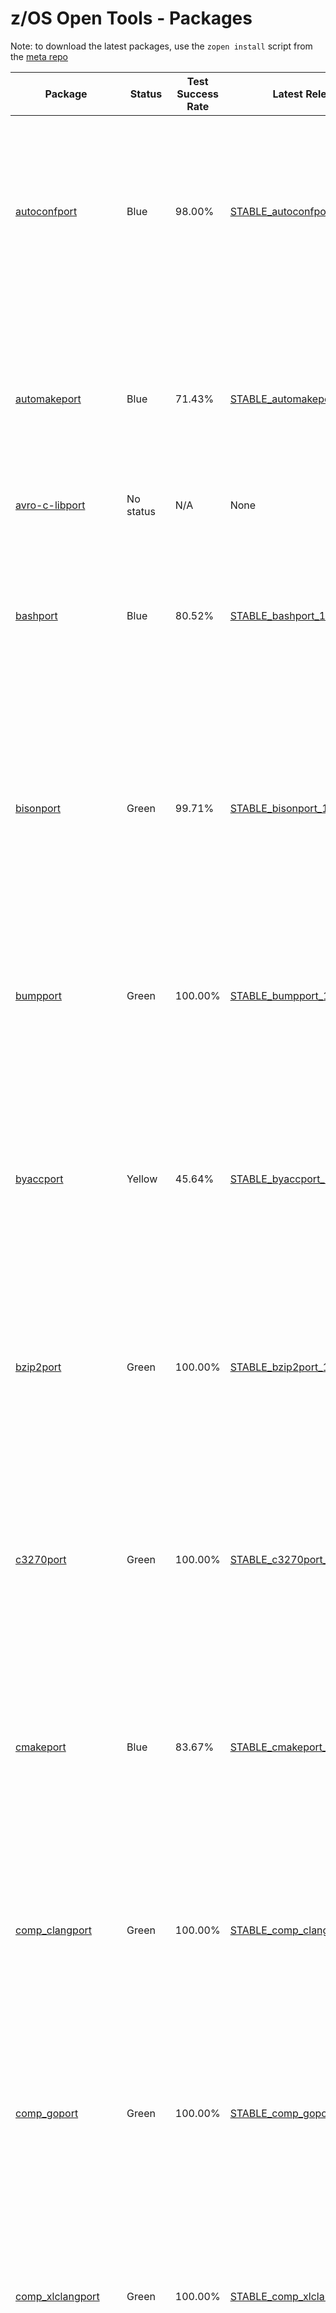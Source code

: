 # z/OS Open Tools - Packages

Note: to download the latest packages, use the `zopen install` script from the [meta repo](https://github.com/ZOSOpenTools/meta)

| Package | Status | Test Success Rate | Latest Release | Description |
|---|---|---|---|---|
| [autoconfport](https://github.com/ZOSOpenTools/autoconfport)|Blue|98.00%| [STABLE_autoconfport_1736](https://github.com/ZOSOpenTools/autoconfport/releases/tag/STABLE_autoconfport_1736)| Autoconf is an extensible package of M4 macros that produce shell scripts to automatically configure software source code packages.<br /><b>Test Status:</b> Blue (587 tests pass out of 599 tests - 98.00% success rate)<br /><b>Runtime Dependencies:</b> m4 perl<br /><b>Build Dependencies:</b> autoconf automake bash comp_xlclang curl flex git gzip jq m4 make perl sed tar texinfo zlib zoslib<br /><br /><b>Command to download and install on z/OS (if you have curl)</b> <pre>curl -o autoconf-2.71.20231114_002453.zos.pax.Z -L https://github.com/ZOSOpenTools/autoconfport/releases/download/STABLE_autoconfport_1736/autoconf-2.71.20231114_002453.zos.pax.Z && pax -rf autoconf-2.71.20231114_002453.zos.pax.Z && cd autoconf-2.71 && . ./.env</pre><br /><b>Or use:</b> <pre>zopen install autoconf</pre>
| [automakeport](https://github.com/ZOSOpenTools/automakeport)|Blue|71.43%| [STABLE_automakeport_1734](https://github.com/ZOSOpenTools/automakeport/releases/tag/STABLE_automakeport_1734)| GNU Automake is a tool for automatically generating Makefile.in files compliant with the GNU Coding Standards.<br /><b>Test Status:</b> Blue (5 tests pass out of 7 tests - 71.43% success rate)<br /><b>Runtime Dependencies:</b> No dependencies<br /><b>Build Dependencies:</b> autoconf comp_xlclang coreutils curl gawk git gzip help2man jq m4 make perl sed tar zoslib<br /><br /><b>Command to download and install on z/OS (if you have curl)</b> <pre>curl -o automake-1.16.5.20231114_060401.zos.pax.Z -L https://github.com/ZOSOpenTools/automakeport/releases/download/STABLE_automakeport_1734/automake-1.16.5.20231114_060401.zos.pax.Z && pax -rf automake-1.16.5.20231114_060401.zos.pax.Z && cd automake-1.16.5 && . ./.env</pre><br /><b>Or use:</b> <pre>zopen install automake</pre>
| [avro-c-libport](https://github.com/ZOSOpenTools/avro-c-libport)| No status| N/A| None | |
| [bashport](https://github.com/ZOSOpenTools/bashport)|Blue|80.52%| [STABLE_bashport_1591](https://github.com/ZOSOpenTools/bashport/releases/tag/STABLE_bashport_1591)| Bash is the GNU Projects the Bourne Again SHell<br /><b>Test Status:</b> Blue (62 tests pass out of 77 tests - 80.52% success rate)<br /><b>Runtime Dependencies:</b> No dependencies<br /><b>Build Dependencies:</b> comp_clang coreutils curl diffutils git grep gzip jq make ncurses sed tar zoslib<br /><br /><b>Command to download and install on z/OS (if you have curl)</b> <pre>curl -o bash-5.2.15.20231108_234450.zos.pax.Z -L https://github.com/ZOSOpenTools/bashport/releases/download/STABLE_bashport_1591/bash-5.2.15.20231108_234450.zos.pax.Z && pax -rf bash-5.2.15.20231108_234450.zos.pax.Z && cd bash-5.2.15 && . ./.env</pre><br /><b>Or use:</b> <pre>zopen install bash</pre>
| [bisonport](https://github.com/ZOSOpenTools/bisonport)|Green|99.71%| [STABLE_bisonport_1616](https://github.com/ZOSOpenTools/bisonport/releases/tag/STABLE_bisonport_1616)| Bison is a general-purpose parser generator that converts an annotated context-free grammar into a deterministic LR or generalized LR (GLR) parser.<br /><b>Test Status:</b> Green (694 tests pass out of 696 tests - 99.71% success rate)<br /><b>Runtime Dependencies:</b> No dependencies<br /><b>Build Dependencies:</b> autoconf bash comp_clang coreutils curl diffutils flex git gzip help2man jq libiconv m4 make perl sed tar texinfo zoslib<br /><br /><b>Command to download and install on z/OS (if you have curl)</b> <pre>curl -o bison-3.8.2.20231108_184648.zos.pax.Z -L https://github.com/ZOSOpenTools/bisonport/releases/download/STABLE_bisonport_1616/bison-3.8.2.20231108_184648.zos.pax.Z && pax -rf bison-3.8.2.20231108_184648.zos.pax.Z && cd bison-3.8.2 && . ./.env</pre><br /><b>Or use:</b> <pre>zopen install bison</pre>
| [bumpport](https://github.com/ZOSOpenTools/bumpport)|Green|100.00%| [STABLE_bumpport_1582](https://github.com/ZOSOpenTools/bumpport/releases/tag/STABLE_bumpport_1582)| A generic version tracking and update tool<br /><b>Test Status:</b> Green (12 tests pass out of 12 tests - 100.00% success rate)<br /><b>Runtime Dependencies:</b> No dependencies<br /><b>Build Dependencies:</b> comp_go comp_xlclang curl git jq sed zoslib<br /><br /><b>Command to download and install on z/OS (if you have curl)</b> <pre>curl -o bump-master.20231108_184515.zos.pax.Z -L https://github.com/ZOSOpenTools/bumpport/releases/download/STABLE_bumpport_1582/bump-master.20231108_184515.zos.pax.Z && pax -rf bump-master.20231108_184515.zos.pax.Z && cd bump-master && . ./.env</pre><br /><b>Or use:</b> <pre>zopen install bump</pre>
| [byaccport](https://github.com/ZOSOpenTools/byaccport)|Yellow|45.64%| [STABLE_byaccport_1583](https://github.com/ZOSOpenTools/byaccport/releases/tag/STABLE_byaccport_1583)| Berkeley Yacc (byacc) is generally conceded to be the best yacc variant available<br /><b>Test Status:</b> Yellow (157 tests pass out of 344 tests - 45.64% success rate)<br /><b>Runtime Dependencies:</b> No dependencies<br /><b>Build Dependencies:</b> comp_clang coreutils curl diffutils git grep gzip jq make sed tar zoslib<br /><br /><b>Command to download and install on z/OS (if you have curl)</b> <pre>curl -o byacc-20230521.20231108_234502.zos.pax.Z -L https://github.com/ZOSOpenTools/byaccport/releases/download/STABLE_byaccport_1583/byacc-20230521.20231108_234502.zos.pax.Z && pax -rf byacc-20230521.20231108_234502.zos.pax.Z && cd byacc-20230521 && . ./.env</pre><br /><b>Or use:</b> <pre>zopen install byacc</pre>
| [bzip2port](https://github.com/ZOSOpenTools/bzip2port)|Green|100.00%| [STABLE_bzip2port_1706](https://github.com/ZOSOpenTools/bzip2port/releases/tag/STABLE_bzip2port_1706)| The bzip2 compression program.<br /><b>Test Status:</b> Green (6 tests pass out of 6 tests - 100.00% success rate)<br /><b>Runtime Dependencies:</b> No dependencies<br /><b>Build Dependencies:</b> comp_xlclang curl git gzip jq make sed tar zoslib<br /><br /><b>Command to download and install on z/OS (if you have curl)</b> <pre>curl -o bzip2-1.0.8.20231113_064143.zos.pax.Z -L https://github.com/ZOSOpenTools/bzip2port/releases/download/STABLE_bzip2port_1706/bzip2-1.0.8.20231113_064143.zos.pax.Z && pax -rf bzip2-1.0.8.20231113_064143.zos.pax.Z && cd bzip2-1.0.8 && . ./.env</pre><br /><b>Or use:</b> <pre>zopen install bzip2</pre>
| [c3270port](https://github.com/ZOSOpenTools/c3270port)|Green|100.00%| [STABLE_c3270port_1596](https://github.com/ZOSOpenTools/c3270port/releases/tag/STABLE_c3270port_1596)| 3270 termina<br /><b>Test Status:</b> Green (1 tests pass out of 1 tests - 100.00% success rate)<br /><b>Runtime Dependencies:</b> ncurses<br /><b>Build Dependencies:</b> comp_clang coreutils curl git gzip jq make ncurses openssl sed tar zoslib<br /><br /><b>Command to download and install on z/OS (if you have curl)</b> <pre>curl -o c3270-DEV.20231108_204648.zos.pax.Z -L https://github.com/ZOSOpenTools/c3270port/releases/download/STABLE_c3270port_1596/c3270-DEV.20231108_204648.zos.pax.Z && pax -rf c3270-DEV.20231108_204648.zos.pax.Z && cd c3270-DEV && . ./.env</pre><br /><b>Or use:</b> <pre>zopen install c3270</pre>
| [cmakeport](https://github.com/ZOSOpenTools/cmakeport)|Blue|83.67%| [STABLE_cmakeport_1674](https://github.com/ZOSOpenTools/cmakeport/releases/tag/STABLE_cmakeport_1674)| CMake is used to control the software compilation process using simple platform and compiler independent configuration files, and generate native makefiles.<br /><b>Test Status:</b> Blue (502 tests pass out of 600 tests - 83.67% success rate)<br /><b>Runtime Dependencies:</b> No dependencies<br /><b>Build Dependencies:</b> cmake comp_clang curl git jq make sed zoslib<br /><br /><b>Command to download and install on z/OS (if you have curl)</b> <pre>curl -o CMake-heads.v3.27.6.20231109_132440.zos.pax.Z -L https://github.com/ZOSOpenTools/cmakeport/releases/download/STABLE_cmakeport_1674/CMake-heads.v3.27.6.20231109_132440.zos.pax.Z && pax -rf CMake-heads.v3.27.6.20231109_132440.zos.pax.Z && cd CMake-heads.v3.27.6 && . ./.env</pre><br /><b>Or use:</b> <pre>zopen install cmake</pre>
| [comp_clangport](https://github.com/ZOSOpenTools/comp_clangport)|Green|100.00%| [STABLE_comp_clangport_1748](https://github.com/ZOSOpenTools/comp_clangport/releases/tag/STABLE_comp_clangport_1748)| IBM Clang for z/OS<br /><b>Test Status:</b> Green (1 tests pass out of 1 tests - 100.00% success rate)<br /><b>Runtime Dependencies:</b> No dependencies<br /><b>Build Dependencies:</b> comp_xlclang curl git jq sed zoslib<br /><br /><b>Command to download and install on z/OS (if you have curl)</b> <pre>curl -o comp_clang-DEV.20231115_143951.zos.pax.Z -L https://github.com/ZOSOpenTools/comp_clangport/releases/download/STABLE_comp_clangport_1748/comp_clang-DEV.20231115_143951.zos.pax.Z && pax -rf comp_clang-DEV.20231115_143951.zos.pax.Z && cd comp_clang-DEV && . ./.env</pre><br /><b>Or use:</b> <pre>zopen install comp_clang</pre>
| [comp_goport](https://github.com/ZOSOpenTools/comp_goport)|Green|100.00%| [STABLE_comp_goport_1723](https://github.com/ZOSOpenTools/comp_goport/releases/tag/STABLE_comp_goport_1723)| IBM Go build<br /><b>Test Status:</b> Green (1 tests pass out of 1 tests - 100.00% success rate)<br /><b>Runtime Dependencies:</b> No dependencies<br /><b>Build Dependencies:</b> comp_xlclang curl git jq sed zoslib<br /><br /><b>Command to download and install on z/OS (if you have curl)</b> <pre>curl -o comp_go-DEV.20231113_152833.zos.pax.Z -L https://github.com/ZOSOpenTools/comp_goport/releases/download/STABLE_comp_goport_1723/comp_go-DEV.20231113_152833.zos.pax.Z && pax -rf comp_go-DEV.20231113_152833.zos.pax.Z && cd comp_go-DEV && . ./.env</pre><br /><b>Or use:</b> <pre>zopen install comp_go</pre>
| [comp_xlclangport](https://github.com/ZOSOpenTools/comp_xlclangport)|Green|100.00%| [STABLE_comp_xlclangport_1670](https://github.com/ZOSOpenTools/comp_xlclangport/releases/tag/STABLE_comp_xlclangport_1670)| IBM XL Clang<br /><b>Test Status:</b> Green (1 tests pass out of 1 tests - 100.00% success rate)<br /><b>Runtime Dependencies:</b> No dependencies<br /><b>Build Dependencies:</b> comp_xlclang curl git jq sed zoslib<br /><br /><b>Command to download and install on z/OS (if you have curl)</b> <pre>curl -o comp_xlclang-DEV.20231109_221351.zos.pax.Z -L https://github.com/ZOSOpenTools/comp_xlclangport/releases/download/STABLE_comp_xlclangport_1670/comp_xlclang-DEV.20231109_221351.zos.pax.Z && pax -rf comp_xlclang-DEV.20231109_221351.zos.pax.Z && cd comp_xlclang-DEV && . ./.env</pre><br /><b>Or use:</b> <pre>zopen install comp_xlclang</pre>
| [coreutilsport](https://github.com/ZOSOpenTools/coreutilsport)|Blue|79.31%| [STABLE_coreutilsport_1716](https://github.com/ZOSOpenTools/coreutilsport/releases/tag/STABLE_coreutilsport_1716)| The GNU Core Utilities are the basic file, shell and text manipulation utilities of the GNU operating system.<br /><b>Test Status:</b> Blue (161 tests pass out of 203 tests - 79.31% success rate)<br /><b>Runtime Dependencies:</b> No dependencies<br /><b>Build Dependencies:</b> autoconf automake comp_clang curl diffutils gettext git gzip jq m4 make perl sed tar zoslib<br /><br /><b>Command to download and install on z/OS (if you have curl)</b> <pre>curl -o coreutils-9.4.20231113_051902.zos.pax.Z -L https://github.com/ZOSOpenTools/coreutilsport/releases/download/STABLE_coreutilsport_1716/coreutils-9.4.20231113_051902.zos.pax.Z && pax -rf coreutils-9.4.20231113_051902.zos.pax.Z && cd coreutils-9.4 && . ./.env</pre><br /><b>Or use:</b> <pre>zopen install coreutils</pre>
| [cscopeport](https://github.com/ZOSOpenTools/cscopeport)|Green|100.00%| [STABLE_cscopeport_1676](https://github.com/ZOSOpenTools/cscopeport/releases/tag/STABLE_cscopeport_1676)| cscope<br /><b>Test Status:</b> Green (1 tests pass out of 1 tests - 100.00% success rate)<br /><b>Runtime Dependencies:</b> No dependencies<br /><b>Build Dependencies:</b> comp_clang curl flex git gzip jq m4 make ncurses sed tar zoslib<br /><br /><b>Command to download and install on z/OS (if you have curl)</b> <pre>curl -o cscope-15.9.20231110_134951.zos.pax.Z -L https://github.com/ZOSOpenTools/cscopeport/releases/download/STABLE_cscopeport_1676/cscope-15.9.20231110_134951.zos.pax.Z && pax -rf cscope-15.9.20231110_134951.zos.pax.Z && cd cscope-15.9 && . ./.env</pre><br /><b>Or use:</b> <pre>zopen install cscope</pre>
| [ctagsport](https://github.com/ZOSOpenTools/ctagsport)|Green|100.00%| [STABLE_ctagsport_1673](https://github.com/ZOSOpenTools/ctagsport/releases/tag/STABLE_ctagsport_1673)| ctags generates an index (or tag) file of language objects found in source files for programming languages.<br /><b>Test Status:</b> Green (1 tests pass out of 1 tests - 100.00% success rate)<br /><b>Runtime Dependencies:</b> No dependencies<br /><b>Build Dependencies:</b> comp_clang curl git gzip jq make sed tar zoslib<br /><br /><b>Command to download and install on z/OS (if you have curl)</b> <pre>curl -o ctags-5.8.20231109_231553.zos.pax.Z -L https://github.com/ZOSOpenTools/ctagsport/releases/download/STABLE_ctagsport_1673/ctags-5.8.20231109_231553.zos.pax.Z && pax -rf ctags-5.8.20231109_231553.zos.pax.Z && cd ctags-5.8 && . ./.env</pre><br /><b>Or use:</b> <pre>zopen install ctags</pre>
| [curlport](https://github.com/ZOSOpenTools/curlport)|Green|99.61%| [STABLE_curlport_1619](https://github.com/ZOSOpenTools/curlport/releases/tag/STABLE_curlport_1619)| curl is used in command lines or scripts to transfer data.<br /><b>Test Status:</b> Green (1268 tests pass out of 1273 tests - 99.61% success rate)<br /><b>Runtime Dependencies:</b> No dependencies<br /><b>Build Dependencies:</b> autoconf comp_xlclang curl gawk git gzip jq m4 make openssl perl python sed tar zlib zoslib<br /><br /><b>Command to download and install on z/OS (if you have curl)</b> <pre>curl -o curl-8.4.0.20231109_021914.zos.pax.Z -L https://github.com/ZOSOpenTools/curlport/releases/download/STABLE_curlport_1619/curl-8.4.0.20231109_021914.zos.pax.Z && pax -rf curl-8.4.0.20231109_021914.zos.pax.Z && cd curl-8.4.0 && . ./.env</pre><br /><b>Or use:</b> <pre>zopen install curl</pre>
| [depot_toolsport](https://github.com/ZOSOpenTools/depot_toolsport)| No status| N/A| None | |
| [diffutilsport](https://github.com/ZOSOpenTools/diffutilsport)|Blue|93.60%| [STABLE_diffutilsport_1704](https://github.com/ZOSOpenTools/diffutilsport/releases/tag/STABLE_diffutilsport_1704)| GNU Diffutils is a package of several programs related to finding differences between files.<br /><b>Test Status:</b> Blue (161 tests pass out of 172 tests - 93.60% success rate)<br /><b>Runtime Dependencies:</b> No dependencies<br /><b>Build Dependencies:</b> bash comp_clang coreutils curl git jq make sed tar xz zoslib<br /><br /><b>Command to download and install on z/OS (if you have curl)</b> <pre>curl -o diffutils-3.8.20231113_051658.zos.pax.Z -L https://github.com/ZOSOpenTools/diffutilsport/releases/download/STABLE_diffutilsport_1704/diffutils-3.8.20231113_051658.zos.pax.Z && pax -rf diffutils-3.8.20231113_051658.zos.pax.Z && cd diffutils-3.8 && . ./.env</pre><br /><b>Or use:</b> <pre>zopen install diffutils</pre>
| [direnvport](https://github.com/ZOSOpenTools/direnvport)| No status| N/A| None | |
| [dos2unixport](https://github.com/ZOSOpenTools/dos2unixport)|Blue|99.15%| [STABLE_dos2unixport_1747](https://github.com/ZOSOpenTools/dos2unixport/releases/tag/STABLE_dos2unixport_1747)| Text file format converters<br /><b>Test Status:</b> Blue (116 tests pass out of 117 tests - 99.15% success rate)<br /><b>Runtime Dependencies:</b> No dependencies<br /><b>Build Dependencies:</b> comp_xlclang coreutils curl git jq make sed zoslib<br /><br /><b>Command to download and install on z/OS (if you have curl)</b> <pre>curl -o dos2unix-master.20231114_165830.zos.pax.Z -L https://github.com/ZOSOpenTools/dos2unixport/releases/download/STABLE_dos2unixport_1747/dos2unix-master.20231114_165830.zos.pax.Z && pax -rf dos2unix-master.20231114_165830.zos.pax.Z && cd dos2unix-master && . ./.env</pre><br /><b>Or use:</b> <pre>zopen install dos2unix</pre>
| [duckdbport](https://github.com/ZOSOpenTools/duckdbport)|Green|100.00%| [STABLE_duckdbport_1604](https://github.com/ZOSOpenTools/duckdbport/releases/tag/STABLE_duckdbport_1604)| DuckDB is an in-process SQL OLAP Database Management System<br /><b>Test Status:</b> Green (1 tests pass out of 1 tests - 100.00% success rate)<br /><b>Runtime Dependencies:</b> No dependencies<br /><b>Build Dependencies:</b> cmake comp_clang curl git jq make ninja sed zoslib<br /><br /><b>Command to download and install on z/OS (if you have curl)</b> <pre>curl -o duckdb-main.20231109_020409.zos.pax.Z -L https://github.com/ZOSOpenTools/duckdbport/releases/download/STABLE_duckdbport_1604/duckdb-main.20231109_020409.zos.pax.Z && pax -rf duckdb-main.20231109_020409.zos.pax.Z && cd duckdb-main && . ./.env</pre><br /><b>Or use:</b> <pre>zopen install duckdb</pre>
| [dufport](https://github.com/ZOSOpenTools/dufport)| No status| N/A| None | |
| [emacsport](https://github.com/ZOSOpenTools/emacsport)| No status| N/A| None | |
| [esbuildport](https://github.com/ZOSOpenTools/esbuildport)| No status| N/A| None | |
| [expatport](https://github.com/ZOSOpenTools/expatport)|Green|100.00%| [STABLE_expatport_1586](https://github.com/ZOSOpenTools/expatport/releases/tag/STABLE_expatport_1586)| expat description<br /><b>Test Status:</b> Green (2 tests pass out of 2 tests - 100.00% success rate)<br /><b>Runtime Dependencies:</b> No dependencies<br /><b>Build Dependencies:</b> bash comp_xlclang coreutils curl git gzip jq make sed tar zoslib<br /><br /><b>Command to download and install on z/OS (if you have curl)</b> <pre>curl -o expat-2.4.9.20231109_003548.zos.pax.Z -L https://github.com/ZOSOpenTools/expatport/releases/download/STABLE_expatport_1586/expat-2.4.9.20231109_003548.zos.pax.Z && pax -rf expat-2.4.9.20231109_003548.zos.pax.Z && cd expat-2.4.9 && . ./.env</pre><br /><b>Or use:</b> <pre>zopen install expat</pre>
| [expectport](https://github.com/ZOSOpenTools/expectport)|Skipped| N/A| [STABLE_expectport_1587](https://github.com/ZOSOpenTools/expectport/releases/tag/STABLE_expectport_1587)| Expect is a tool for automating interactive applications such as telnet, ftp, passwd, fsck, rlogin, tip, etc<br /><b>Test Status:</b> Skipped (tests skipped)<br /><b>Runtime Dependencies:</b> tcl<br /><b>Build Dependencies:</b> comp_xlclang curl git gzip jq make sed tar tcl zoslib<br /><br /><b>Command to download and install on z/OS (if you have curl)</b> <pre>curl -o expect-5.45.4.20231109_005456.zos.pax.Z -L https://github.com/ZOSOpenTools/expectport/releases/download/STABLE_expectport_1587/expect-5.45.4.20231109_005456.zos.pax.Z && pax -rf expect-5.45.4.20231109_005456.zos.pax.Z && cd expect-5.45.4 && . ./.env</pre><br /><b>Or use:</b> <pre>zopen install expect</pre>
| [findutilsport](https://github.com/ZOSOpenTools/findutilsport)|Blue|91.56%| [STABLE_findutilsport_1711](https://github.com/ZOSOpenTools/findutilsport/releases/tag/STABLE_findutilsport_1711)| The GNU Find Utilities are the basic directory searching utilities of the GNU operating system.<br /><b>Test Status:</b> Blue (217 tests pass out of 237 tests - 91.56% success rate)<br /><b>Runtime Dependencies:</b> No dependencies<br /><b>Build Dependencies:</b> comp_xlclang coreutils curl git jq make sed tar xz zoslib<br /><br /><b>Command to download and install on z/OS (if you have curl)</b> <pre>curl -o findutils-4.9.0.20231113_015010.zos.pax.Z -L https://github.com/ZOSOpenTools/findutilsport/releases/download/STABLE_findutilsport_1711/findutils-4.9.0.20231113_015010.zos.pax.Z && pax -rf findutils-4.9.0.20231113_015010.zos.pax.Z && cd findutils-4.9.0 && . ./.env</pre><br /><b>Or use:</b> <pre>zopen install findutils</pre>
| [flexport](https://github.com/ZOSOpenTools/flexport)|Green|100.00%| [STABLE_flexport_1662](https://github.com/ZOSOpenTools/flexport/releases/tag/STABLE_flexport_1662)| a fast lexical analyzer<br /><b>Test Status:</b> Green (110 tests pass out of 110 tests - 100.00% success rate)<br /><b>Runtime Dependencies:</b> No dependencies<br /><b>Build Dependencies:</b> bash comp_clang coreutils curl diffutils getopt git gzip jq m4 make sed tar zoslib<br /><br /><b>Command to download and install on z/OS (if you have curl)</b> <pre>curl -o flex-2.6.4.20231109_132438.zos.pax.Z -L https://github.com/ZOSOpenTools/flexport/releases/download/STABLE_flexport_1662/flex-2.6.4.20231109_132438.zos.pax.Z && pax -rf flex-2.6.4.20231109_132438.zos.pax.Z && cd flex-2.6.4 && . ./.env</pre><br /><b>Or use:</b> <pre>zopen install flex</pre>
| [fzfport](https://github.com/ZOSOpenTools/fzfport)| No status| N/A| None | |
| [gawkport](https://github.com/ZOSOpenTools/gawkport)|Blue|93.45%| [STABLE_gawkport_1708](https://github.com/ZOSOpenTools/gawkport/releases/tag/STABLE_gawkport_1708)| The gawk utility interprets a special-purpose programming language that makes it possible to handle simple data-reformatting jobs with just a few lines of code.<br /><b>Test Status:</b> Blue (585 tests pass out of 626 tests - 93.45% success rate)<br /><b>Runtime Dependencies:</b> No dependencies<br /><b>Build Dependencies:</b> comp_xlclang curl diffutils git gzip jq make sed tar zoslib<br /><br /><b>Command to download and install on z/OS (if you have curl)</b> <pre>curl -o gawk-5.2.2.20231113_013656.zos.pax.Z -L https://github.com/ZOSOpenTools/gawkport/releases/download/STABLE_gawkport_1708/gawk-5.2.2.20231113_013656.zos.pax.Z && pax -rf gawk-5.2.2.20231113_013656.zos.pax.Z && cd gawk-5.2.2 && . ./.env</pre><br /><b>Or use:</b> <pre>zopen install gawk</pre>
| [getoptport](https://github.com/ZOSOpenTools/getoptport)|Blue|52.17%| [STABLE_getoptport_1593](https://github.com/ZOSOpenTools/getoptport/releases/tag/STABLE_getoptport_1593)| An options parser<br /><b>Test Status:</b> Blue (12 tests pass out of 23 tests - 52.17% success rate)<br /><b>Runtime Dependencies:</b> No dependencies<br /><b>Build Dependencies:</b> comp_clang coreutils curl diffutils gettext git gzip jq make sed tar zoslib<br /><br /><b>Command to download and install on z/OS (if you have curl)</b> <pre>curl -o getopt-1.1.6.20231109_013012.zos.pax.Z -L https://github.com/ZOSOpenTools/getoptport/releases/download/STABLE_getoptport_1593/getopt-1.1.6.20231109_013012.zos.pax.Z && pax -rf getopt-1.1.6.20231109_013012.zos.pax.Z && cd getopt-1.1.6 && . ./.env</pre><br /><b>Or use:</b> <pre>zopen install getopt</pre>
| [gettextport](https://github.com/ZOSOpenTools/gettextport)|Blue|87.42%| [STABLE_gettextport_1737](https://github.com/ZOSOpenTools/gettextport/releases/tag/STABLE_gettextport_1737)| gettext is an internationalization and localization system commonly used for writing multilingual programs on Unix-like computer operating systems.<br /><b>Test Status:</b> Blue (389 tests pass out of 445 tests - 87.42% success rate)<br /><b>Runtime Dependencies:</b> No dependencies<br /><b>Build Dependencies:</b> autoconf automake comp_xlclang coreutils curl git gzip jq m4 make ncurses perl sed tar zoslib<br /><br /><b>Command to download and install on z/OS (if you have curl)</b> <pre>curl -o gettext-0.21.20231114_011235.zos.pax.Z -L https://github.com/ZOSOpenTools/gettextport/releases/download/STABLE_gettextport_1737/gettext-0.21.20231114_011235.zos.pax.Z && pax -rf gettext-0.21.20231114_011235.zos.pax.Z && cd gettext-0.21 && . ./.env</pre><br /><b>Or use:</b> <pre>zopen install gettext</pre>
| [githubcliport](https://github.com/ZOSOpenTools/githubcliport)|Skipped| N/A| [STABLE_githubcliport_1721](https://github.com/ZOSOpenTools/githubcliport/releases/tag/STABLE_githubcliport_1721)| cli is GitHub on the command line. It brings pull requests, issues, and other GitHub concepts to the terminal next to where you are already working with git and your code.<br /><b>Test Status:</b> Skipped (tests skipped)<br /><b>Runtime Dependencies:</b> git<br /><b>Build Dependencies:</b> comp_go coreutils curl git jq make sed wharf zoslib<br /><br /><b>Command to download and install on z/OS (if you have curl)</b> <pre>curl -o githubcli-DEV.20231113_151348.zos.pax.Z -L https://github.com/ZOSOpenTools/githubcliport/releases/download/STABLE_githubcliport_1721/githubcli-DEV.20231113_151348.zos.pax.Z && pax -rf githubcli-DEV.20231113_151348.zos.pax.Z && cd githubcli-DEV && . ./.env</pre><br /><b>Or use:</b> <pre>zopen install githubcli</pre>
| [gitport](https://github.com/ZOSOpenTools/gitport)|Blue|96.70%| [STABLE_gitport_1713](https://github.com/ZOSOpenTools/gitport/releases/tag/STABLE_gitport_1713)| a distributed version control system<br /><b>Test Status:</b> Blue (88 tests pass out of 91 tests - 96.70% success rate)<br /><b>Runtime Dependencies:</b> bash less ncurses perl<br /><b>Build Dependencies:</b> autoconf automake bash comp_clang coreutils curl diffutils expat gettext git gzip help2man jq libpcre2 m4 make ncurses openssl perl sed tar texinfo xz zlib zoslib<br /><br /><b>Command to download and install on z/OS (if you have curl)</b> <pre>curl -o git-2.42.1.20231113_064816.zos.pax.Z -L https://github.com/ZOSOpenTools/gitport/releases/download/STABLE_gitport_1713/git-2.42.1.20231113_064816.zos.pax.Z && pax -rf git-2.42.1.20231113_064816.zos.pax.Z && cd git-2.42.1 && . ./.env</pre><br /><b>Or use:</b> <pre>zopen install git</pre>
| [gnport](https://github.com/ZOSOpenTools/gnport)| No status| N/A| None | |
| [gnulibport](https://github.com/ZOSOpenTools/gnulibport)|Green|100.00%| [STABLE_gnulibport_1605](https://github.com/ZOSOpenTools/gnulibport/releases/tag/STABLE_gnulibport_1605)| Gnulib is a central location for common GNU code, intended to be shared among GNU packages.<br /><b>Test Status:</b> Green (1 tests pass out of 1 tests - 100.00% success rate)<br /><b>Runtime Dependencies:</b> No dependencies<br /><b>Build Dependencies:</b> autoconf automake comp_xlclang coreutils curl diffutils findutils git grep jq m4 make perl sed zoslib<br /><br /><b>Command to download and install on z/OS (if you have curl)</b> <pre>curl -o gnulib-master.20231108_221003.zos.pax.Z -L https://github.com/ZOSOpenTools/gnulibport/releases/download/STABLE_gnulibport_1605/gnulib-master.20231108_221003.zos.pax.Z && pax -rf gnulib-master.20231108_221003.zos.pax.Z && cd gnulib-master && . ./.env</pre><br /><b>Or use:</b> <pre>zopen install gnulib</pre>
| [gperfport](https://github.com/ZOSOpenTools/gperfport)|Green|100.00%| [STABLE_gperfport_1613](https://github.com/ZOSOpenTools/gperfport/releases/tag/STABLE_gperfport_1613)| GNU gperf is a tool which generates perfect hash functions.<br /><b>Test Status:</b> Green (23 tests pass out of 23 tests - 100.00% success rate)<br /><b>Runtime Dependencies:</b> No dependencies<br /><b>Build Dependencies:</b> comp_xlclang curl git gzip jq make sed tar zoslib<br /><br /><b>Command to download and install on z/OS (if you have curl)</b> <pre>curl -o gperf-3.1.20231108_233959.zos.pax.Z -L https://github.com/ZOSOpenTools/gperfport/releases/download/STABLE_gperfport_1613/gperf-3.1.20231108_233959.zos.pax.Z && pax -rf gperf-3.1.20231108_233959.zos.pax.Z && cd gperf-3.1 && . ./.env</pre><br /><b>Or use:</b> <pre>zopen install gperf</pre>
| [gpgport](https://github.com/ZOSOpenTools/gpgport)|Blue|84.62%| [STABLE_gpgport_1680](https://github.com/ZOSOpenTools/gpgport/releases/tag/STABLE_gpgport_1680)| GnuPG allows you to encrypt and sign your data and communications<br /><b>Test Status:</b> Blue (33 tests pass out of 39 tests - 84.62% success rate)<br /><b>Runtime Dependencies:</b> pinentry<br /><b>Build Dependencies:</b> autoconf automake bzip2 comp_clang curl diffutils gettext git jq libassuan libgcrypt libgpgerror libksba m4 make ncurses npth ntbtls perl pinentry sed tar texinfo zip zlib zoslib<br /><br /><b>Command to download and install on z/OS (if you have curl)</b> <pre>curl -o gnupg-2.4.0.20231110_143134.zos.pax.Z -L https://github.com/ZOSOpenTools/gpgport/releases/download/STABLE_gpgport_1680/gnupg-2.4.0.20231110_143134.zos.pax.Z && pax -rf gnupg-2.4.0.20231110_143134.zos.pax.Z && cd gnupg-2.4.0 && . ./.env</pre><br /><b>Or use:</b> <pre>zopen install gpg</pre>
| [grepport](https://github.com/ZOSOpenTools/grepport)|Blue|92.13%| [STABLE_grepport_1710](https://github.com/ZOSOpenTools/grepport/releases/tag/STABLE_grepport_1710)| Grep searches one or more input files for lines containing a match to a specified pattern. By default, Grep outputs the matching lines.<br /><b>Test Status:</b> Blue (117 tests pass out of 127 tests - 92.13% success rate)<br /><b>Runtime Dependencies:</b> No dependencies<br /><b>Build Dependencies:</b> comp_clang coreutils curl diffutils findutils git gzip jq make sed tar zoslib<br /><br /><b>Command to download and install on z/OS (if you have curl)</b> <pre>curl -o grep-3.11.20231113_062338.zos.pax.Z -L https://github.com/ZOSOpenTools/grepport/releases/download/STABLE_grepport_1710/grep-3.11.20231113_062338.zos.pax.Z && pax -rf grep-3.11.20231113_062338.zos.pax.Z && cd grep-3.11 && . ./.env</pre><br /><b>Or use:</b> <pre>zopen install grep</pre>
| [groffport](https://github.com/ZOSOpenTools/groffport)|Green|100.00%| [STABLE_groffport_1732](https://github.com/ZOSOpenTools/groffport/releases/tag/STABLE_groffport_1732)| Typesetting library<br /><b>Test Status:</b> Green (2 tests pass out of 2 tests - 100.00% success rate)<br /><b>Runtime Dependencies:</b> No dependencies<br /><b>Build Dependencies:</b> comp_clang coreutils curl diffutils git gzip jq m4 make perl sed tar texinfo zoslib<br /><br /><b>Command to download and install on z/OS (if you have curl)</b> <pre>curl -o groff-1.22.4.20231114_052439.zos.pax.Z -L https://github.com/ZOSOpenTools/groffport/releases/download/STABLE_groffport_1732/groff-1.22.4.20231114_052439.zos.pax.Z && pax -rf groff-1.22.4.20231114_052439.zos.pax.Z && cd groff-1.22.4 && . ./.env</pre><br /><b>Or use:</b> <pre>zopen install groff</pre>
| [gumport](https://github.com/ZOSOpenTools/gumport)|Skipped| N/A| [STABLE_gumport_1714](https://github.com/ZOSOpenTools/gumport/releases/tag/STABLE_gumport_1714)| A collection of UI elements to use in your shell scripts<br /><b>Test Status:</b> Skipped (tests skipped)<br /><b>Runtime Dependencies:</b> No dependencies<br /><b>Build Dependencies:</b> comp_go curl git jq sed wharf zoslib<br /><br /><b>Command to download and install on z/OS (if you have curl)</b> <pre>curl -o gum-main.20231113_062556.zos.pax.Z -L https://github.com/ZOSOpenTools/gumport/releases/download/STABLE_gumport_1714/gum-main.20231113_062556.zos.pax.Z && pax -rf gum-main.20231113_062556.zos.pax.Z && cd gum-main && . ./.env</pre><br /><b>Or use:</b> <pre>zopen install gum</pre>
| [gzipport](https://github.com/ZOSOpenTools/gzipport)|Blue|77.78%| [STABLE_gzipport_1717](https://github.com/ZOSOpenTools/gzipport/releases/tag/STABLE_gzipport_1717)| gzip is a file format and a software application used for file compression and decompression.<br /><b>Test Status:</b> Blue (21 tests pass out of 27 tests - 77.78% success rate)<br /><b>Runtime Dependencies:</b> No dependencies<br /><b>Build Dependencies:</b> comp_clang coreutils curl gawk git jq m4 make sed tar xz zoslib<br /><br /><b>Command to download and install on z/OS (if you have curl)</b> <pre>curl -o gzip-1.13.20231113_071414.zos.pax.Z -L https://github.com/ZOSOpenTools/gzipport/releases/download/STABLE_gzipport_1717/gzip-1.13.20231113_071414.zos.pax.Z && pax -rf gzip-1.13.20231113_071414.zos.pax.Z && cd gzip-1.13 && . ./.env</pre><br /><b>Or use:</b> <pre>zopen install gzip</pre>
| [helloport](https://github.com/ZOSOpenTools/helloport)|Green|100.00%| [STABLE_helloport_1626](https://github.com/ZOSOpenTools/helloport/releases/tag/STABLE_helloport_1626)| The GNU Hello program produces a familiar, friendly greeting.<br /><b>Test Status:</b> Green (5 tests pass out of 5 tests - 100.00% success rate)<br /><b>Runtime Dependencies:</b> No dependencies<br /><b>Build Dependencies:</b> autoconf automake comp_clang coreutils curl gettext git gperf gzip help2man jq libtool m4 make perl sed tar texinfo wget zoslib<br /><br /><b>Command to download and install on z/OS (if you have curl)</b> <pre>curl -o hello-master.20231109_055315.zos.pax.Z -L https://github.com/ZOSOpenTools/helloport/releases/download/STABLE_helloport_1626/hello-master.20231109_055315.zos.pax.Z && pax -rf hello-master.20231109_055315.zos.pax.Z && cd hello-master && . ./.env</pre><br /><b>Or use:</b> <pre>zopen install hello</pre>
| [help2manport](https://github.com/ZOSOpenTools/help2manport)|Green|100.00%| [STABLE_help2manport_1731](https://github.com/ZOSOpenTools/help2manport/releases/tag/STABLE_help2manport_1731)| help2man is a tool for automatically generating simple manual pages from program output.<br /><b>Test Status:</b> Green (1 tests pass out of 1 tests - 100.00% success rate)<br /><b>Runtime Dependencies:</b> m4 perl<br /><b>Build Dependencies:</b> autoconf comp_xlclang curl git jq m4 make perl sed tar xz zoslib<br /><br /><b>Command to download and install on z/OS (if you have curl)</b> <pre>curl -o help2man-1.49.3.20231114_054704.zos.pax.Z -L https://github.com/ZOSOpenTools/help2manport/releases/download/STABLE_help2manport_1731/help2man-1.49.3.20231114_054704.zos.pax.Z && pax -rf help2man-1.49.3.20231114_054704.zos.pax.Z && cd help2man-1.49.3 && . ./.env</pre><br /><b>Or use:</b> <pre>zopen install help2man</pre>
| [htopport](https://github.com/ZOSOpenTools/htopport)| No status| N/A| None | |
| [janssonport](https://github.com/ZOSOpenTools/janssonport)| No status| N/A| None | |
| [jqport](https://github.com/ZOSOpenTools/jqport)|Blue|71.43%| [STABLE_jqport_1698](https://github.com/ZOSOpenTools/jqport/releases/tag/STABLE_jqport_1698)| a lightweight and flexible command-line JSON processor.<br /><b>Test Status:</b> Blue (5 tests pass out of 7 tests - 71.43% success rate)<br /><b>Runtime Dependencies:</b> No dependencies<br /><b>Build Dependencies:</b> comp_clang coreutils curl git gzip jq make oniguruma sed tar zoslib<br /><br /><b>Command to download and install on z/OS (if you have curl)</b> <pre>curl -o jq-1.6.20231113_001536.zos.pax.Z -L https://github.com/ZOSOpenTools/jqport/releases/download/STABLE_jqport_1698/jq-1.6.20231113_001536.zos.pax.Z && pax -rf jq-1.6.20231113_001536.zos.pax.Z && cd jq-1.6 && . ./.env</pre><br /><b>Or use:</b> <pre>zopen install jq</pre>
| [lessport](https://github.com/ZOSOpenTools/lessport)|Green|100.00%| [STABLE_lessport_1697](https://github.com/ZOSOpenTools/lessport/releases/tag/STABLE_lessport_1697)| The less terminal pager program.<br /><b>Test Status:</b> Green (1 tests pass out of 1 tests - 100.00% success rate)<br /><b>Runtime Dependencies:</b> No dependencies<br /><b>Build Dependencies:</b> comp_clang curl git gzip jq make ncurses sed tar zoslib<br /><br /><b>Command to download and install on z/OS (if you have curl)</b> <pre>curl -o less-643.20231113_051522.zos.pax.Z -L https://github.com/ZOSOpenTools/lessport/releases/download/STABLE_lessport_1697/less-643.20231113_051522.zos.pax.Z && pax -rf less-643.20231113_051522.zos.pax.Z && cd less-643 && . ./.env</pre><br /><b>Or use:</b> <pre>zopen install less</pre>
| [libassuanport](https://github.com/ZOSOpenTools/libassuanport)|Green|100.00%| [STABLE_libassuanport_1585](https://github.com/ZOSOpenTools/libassuanport/releases/tag/STABLE_libassuanport_1585)| This is a library implementing the so-called Assuan protocol. This protocol is used for IPC between most newer GnuPG components. Both, server and client side functions are provided.<br /><b>Test Status:</b> Green (3 tests pass out of 3 tests - 100.00% success rate)<br /><b>Runtime Dependencies:</b> No dependencies<br /><b>Build Dependencies:</b> autoconf automake bzip2 comp_clang curl diffutils gettext git jq libgpgerror m4 make perl sed tar zoslib<br /><br /><b>Command to download and install on z/OS (if you have curl)</b> <pre>curl -o libassuan-2.5.5.20231109_002209.zos.pax.Z -L https://github.com/ZOSOpenTools/libassuanport/releases/download/STABLE_libassuanport_1585/libassuan-2.5.5.20231109_002209.zos.pax.Z && pax -rf libassuan-2.5.5.20231109_002209.zos.pax.Z && cd libassuan-2.5.5 && . ./.env</pre><br /><b>Or use:</b> <pre>zopen install libassuan</pre>
| [libbsdport](https://github.com/ZOSOpenTools/libbsdport)| No status| N/A| None | |
| [libgcryptport](https://github.com/ZOSOpenTools/libgcryptport)|Green|100.00%| [STABLE_libgcryptport_1639](https://github.com/ZOSOpenTools/libgcryptport/releases/tag/STABLE_libgcryptport_1639)| Libgcrypt is a general purpose cryptographic library originally based on code from GnuPG.<br /><b>Test Status:</b> Green (35 tests pass out of 35 tests - 100.00% success rate)<br /><b>Runtime Dependencies:</b> No dependencies<br /><b>Build Dependencies:</b> autoconf automake bzip2 comp_clang curl diffutils gettext git jq libgpgerror m4 make perl sed tar zoslib<br /><br /><b>Command to download and install on z/OS (if you have curl)</b> <pre>curl -o libgcrypt-1.10.2.20231109_084352.zos.pax.Z -L https://github.com/ZOSOpenTools/libgcryptport/releases/download/STABLE_libgcryptport_1639/libgcrypt-1.10.2.20231109_084352.zos.pax.Z && pax -rf libgcrypt-1.10.2.20231109_084352.zos.pax.Z && cd libgcrypt-1.10.2 && . ./.env</pre><br /><b>Or use:</b> <pre>zopen install libgcrypt</pre>
| [libgdbmport](https://github.com/ZOSOpenTools/libgdbmport)|Green|100.00%| [STABLE_libgdbmport_1677](https://github.com/ZOSOpenTools/libgdbmport/releases/tag/STABLE_libgdbmport_1677)| GNU dbm is a set of database routines that use extendible hashing and works similar to the standard UNIX dbm routines.<br /><b>Test Status:</b> Green (1 tests pass out of 1 tests - 100.00% success rate)<br /><b>Runtime Dependencies:</b> No dependencies<br /><b>Build Dependencies:</b> comp_xlclang coreutils curl git jq libtool make sed zoslib<br /><br /><b>Command to download and install on z/OS (if you have curl)</b> <pre>curl -o libgdbm-master.20231110_134440.zos.pax.Z -L https://github.com/ZOSOpenTools/libgdbmport/releases/download/STABLE_libgdbmport_1677/libgdbm-master.20231110_134440.zos.pax.Z && pax -rf libgdbm-master.20231110_134440.zos.pax.Z && cd libgdbm-master && . ./.env</pre><br /><b>Or use:</b> <pre>zopen install libgdbm</pre>
| [libgit2port](https://github.com/ZOSOpenTools/libgit2port)| No status| N/A| None | |
| [libgpgerrorport](https://github.com/ZOSOpenTools/libgpgerrorport)|Green|100.00%| [STABLE_libgpgerrorport_1598](https://github.com/ZOSOpenTools/libgpgerrorport/releases/tag/STABLE_libgpgerrorport_1598)| This contains common error codes and error handling<br /><b>Test Status:</b> Green (12 tests pass out of 12 tests - 100.00% success rate)<br /><b>Runtime Dependencies:</b> No dependencies<br /><b>Build Dependencies:</b> autoconf automake bzip2 comp_clang curl diffutils gettext git jq m4 make perl sed tar zoslib<br /><br /><b>Command to download and install on z/OS (if you have curl)</b> <pre>curl -o libgpgerror-DEV.20231108_205910.zos.pax.Z -L https://github.com/ZOSOpenTools/libgpgerrorport/releases/download/STABLE_libgpgerrorport_1598/libgpgerror-DEV.20231108_205910.zos.pax.Z && pax -rf libgpgerror-DEV.20231108_205910.zos.pax.Z && cd libgpgerror-DEV && . ./.env</pre><br /><b>Or use:</b> <pre>zopen install libgpgerror</pre>
| [libiconvport](https://github.com/ZOSOpenTools/libiconvport)|Green|100.00%| [DEV_libiconvport_1679](https://github.com/ZOSOpenTools/libiconvport/releases/tag/DEV_libiconvport_1679)| GNU libiconv provides an implementation of the iconv() function and the iconv program for character set conversion. <br /><b>Test Status:</b> Green (199 tests pass out of 199 tests - 100.00% success rate)<br /><b>Runtime Dependencies:</b> No dependencies<br /><b>Build Dependencies:</b> autoconf automake bash comp_xlclang coreutils curl diffutils findutils gettext git gperf groff jq m4 make perl sed zoslib<br /><br /><b>Command to download and install on z/OS (if you have curl)</b> <pre>curl -o libiconv-master.20231110_083718.zos.pax.Z -L https://github.com/ZOSOpenTools/libiconvport/releases/download/DEV_libiconvport_1679/libiconv-master.20231110_083718.zos.pax.Z && pax -rf libiconv-master.20231110_083718.zos.pax.Z && cd libiconv-master && . ./.env</pre><br /><b>Or use:</b> <pre>zopen install libiconv</pre>
| [libksbaport](https://github.com/ZOSOpenTools/libksbaport)|Green|100.00%| [STABLE_libksbaport_1601](https://github.com/ZOSOpenTools/libksbaport/releases/tag/STABLE_libksbaport_1601)| Libksba is a library to make the tasks of working with X.509 certificates, CMS data and related objects more easy. It provides a highlevel interface to the implemented protocols and presents the data in a consistent way. There is no more need to worry about all the nasty details of the protocols.<br /><b>Test Status:</b> Green (7 tests pass out of 7 tests - 100.00% success rate)<br /><b>Runtime Dependencies:</b> No dependencies<br /><b>Build Dependencies:</b> autoconf automake bzip2 comp_clang curl diffutils gettext git jq libgpgerror m4 make perl sed tar zoslib<br /><br /><b>Command to download and install on z/OS (if you have curl)</b> <pre>curl -o libksba-1.6.3.20231108_213354.zos.pax.Z -L https://github.com/ZOSOpenTools/libksbaport/releases/download/STABLE_libksbaport_1601/libksba-1.6.3.20231108_213354.zos.pax.Z && pax -rf libksba-1.6.3.20231108_213354.zos.pax.Z && cd libksba-1.6.3 && . ./.env</pre><br /><b>Or use:</b> <pre>zopen install libksba</pre>
| [libmdport](https://github.com/ZOSOpenTools/libmdport)|Green|100.00%| [STABLE_libmdport_1623](https://github.com/ZOSOpenTools/libmdport/releases/tag/STABLE_libmdport_1623)| This library provides message digest functions found on BSD systems either<br /><b>Test Status:</b> Green (6 tests pass out of 6 tests - 100.00% success rate)<br /><b>Runtime Dependencies:</b> No dependencies<br /><b>Build Dependencies:</b> automake comp_clang coreutils ctags curl git jq libtool make sed tar xz zoslib<br /><br /><b>Command to download and install on z/OS (if you have curl)</b> <pre>curl -o libmd-1.1.0.20231109_003701.zos.pax.Z -L https://github.com/ZOSOpenTools/libmdport/releases/download/STABLE_libmdport_1623/libmd-1.1.0.20231109_003701.zos.pax.Z && pax -rf libmd-1.1.0.20231109_003701.zos.pax.Z && cd libmd-1.1.0 && . ./.env</pre><br /><b>Or use:</b> <pre>zopen install libmd</pre>
| [libpcre2port](https://github.com/ZOSOpenTools/libpcre2port)|Blue|66.67%| [STABLE_libpcre2port_1659](https://github.com/ZOSOpenTools/libpcre2port/releases/tag/STABLE_libpcre2port_1659)| Perl Compatible Regular Expressions<br /><b>Test Status:</b> Blue (2 tests pass out of 3 tests - 66.67% success rate)<br /><b>Runtime Dependencies:</b> No dependencies<br /><b>Build Dependencies:</b> comp_xlclang coreutils curl diffutils git grep gzip jq make sed tar zoslib<br /><br /><b>Command to download and install on z/OS (if you have curl)</b> <pre>curl -o pcre2-10.42.20231109_131134.zos.pax.Z -L https://github.com/ZOSOpenTools/libpcre2port/releases/download/STABLE_libpcre2port_1659/pcre2-10.42.20231109_131134.zos.pax.Z && pax -rf pcre2-10.42.20231109_131134.zos.pax.Z && cd pcre2-10.42 && . ./.env</pre><br /><b>Or use:</b> <pre>zopen install libpcre2</pre>
| [libpcreport](https://github.com/ZOSOpenTools/libpcreport)|Blue|80.00%| [STABLE_libpcreport_1650](https://github.com/ZOSOpenTools/libpcreport/releases/tag/STABLE_libpcreport_1650)| Perl Compatible Regular Expressions<br /><b>Test Status:</b> Blue (4 tests pass out of 5 tests - 80.00% success rate)<br /><b>Runtime Dependencies:</b> No dependencies<br /><b>Build Dependencies:</b> comp_xlclang coreutils curl diffutils git grep gzip jq libtool make sed tar zoslib<br /><br /><b>Command to download and install on z/OS (if you have curl)</b> <pre>curl -o pcre-8.45.20231109_115809.zos.pax.Z -L https://github.com/ZOSOpenTools/libpcreport/releases/download/STABLE_libpcreport_1650/pcre-8.45.20231109_115809.zos.pax.Z && pax -rf pcre-8.45.20231109_115809.zos.pax.Z && cd pcre-8.45 && . ./.env</pre><br /><b>Or use:</b> <pre>zopen install libpcre</pre>
| [libpipelineport](https://github.com/ZOSOpenTools/libpipelineport)|Green|100.00%| [STABLE_libpipelineport_1733](https://github.com/ZOSOpenTools/libpipelineport/releases/tag/STABLE_libpipelineport_1733)| libpipeline is a C library for setting up and running pipelines of processes, without needing to involve shell command-line parsing which is often error-prone and insecure<br /><b>Test Status:</b> Green (1 tests pass out of 1 tests - 100.00% success rate)<br /><b>Runtime Dependencies:</b> No dependencies<br /><b>Build Dependencies:</b> comp_xlclang curl git gzip jq make sed tar zoslib<br /><br /><b>Command to download and install on z/OS (if you have curl)</b> <pre>curl -o libpipeline-1.5.7.20231114_003127.zos.pax.Z -L https://github.com/ZOSOpenTools/libpipelineport/releases/download/STABLE_libpipelineport_1733/libpipeline-1.5.7.20231114_003127.zos.pax.Z && pax -rf libpipeline-1.5.7.20231114_003127.zos.pax.Z && cd libpipeline-1.5.7 && . ./.env</pre><br /><b>Or use:</b> <pre>zopen install libpipeline</pre>
| [librdkafkaport](https://github.com/ZOSOpenTools/librdkafkaport)|Green|100.00%| [STABLE_librdkafkaport_1380](https://github.com/ZOSOpenTools/librdkafkaport/releases/tag/STABLE_librdkafkaport_1380)| port of librdkafka<br /><b>Test Status:</b> Green (1 tests pass out of 1 tests - 100.00% success rate)<br /><b>Runtime Dependencies:</b> bash<br /><b>Build Dependencies:</b> comp_clang coreutils curl git grep lz4 make openssl pkgconfig sed zlib zoslib zstd<br /><br /><b>Command to download and install on z/OS (if you have curl)</b> <pre>curl -o librdkafka-master.20230926_145007.zos.pax.Z -L https://github.com/ZOSOpenTools/librdkafkaport/releases/download/STABLE_librdkafkaport_1380/librdkafka-master.20230926_145007.zos.pax.Z && pax -rf librdkafka-master.20230926_145007.zos.pax.Z && cd librdkafka-master && . ./.env</pre><br /><b>Or use:</b> <pre>zopen install librdkafka</pre>
| [libserdesport](https://github.com/ZOSOpenTools/libserdesport)| No status| N/A| None | |
| [libssh2port](https://github.com/ZOSOpenTools/libssh2port)|Green|100.00%| [STABLE_libssh2port_1612](https://github.com/ZOSOpenTools/libssh2port/releases/tag/STABLE_libssh2port_1612)| libssh2 is a client-side C library implementing the SSH2 protocol<br /><b>Test Status:</b> Green (2 tests pass out of 2 tests - 100.00% success rate)<br /><b>Runtime Dependencies:</b> No dependencies<br /><b>Build Dependencies:</b> comp_xlclang curl git gzip jq make openssl sed tar zlib zoslib<br /><br /><b>Command to download and install on z/OS (if you have curl)</b> <pre>curl -o libssh2-1.10.0.20231109_041951.zos.pax.Z -L https://github.com/ZOSOpenTools/libssh2port/releases/download/STABLE_libssh2port_1612/libssh2-1.10.0.20231109_041951.zos.pax.Z && pax -rf libssh2-1.10.0.20231109_041951.zos.pax.Z && cd libssh2-1.10.0 && . ./.env</pre><br /><b>Or use:</b> <pre>zopen install libssh2</pre>
| [libtoolport](https://github.com/ZOSOpenTools/libtoolport)|Blue|81.63%| [STABLE_libtoolport_1656](https://github.com/ZOSOpenTools/libtoolport/releases/tag/STABLE_libtoolport_1656)| GNU Libtool is a generic library support script that hides the complexity of using shared libraries behind a consistent, portable interface.<br /><b>Test Status:</b> Blue (80 tests pass out of 98 tests - 81.63% success rate)<br /><b>Runtime Dependencies:</b> No dependencies<br /><b>Build Dependencies:</b> autoconf comp_xlclang coreutils curl git gzip jq m4 make perl sed tar zoslib<br /><br /><b>Command to download and install on z/OS (if you have curl)</b> <pre>curl -o libtool-2.4.20231109_083911.zos.pax.Z -L https://github.com/ZOSOpenTools/libtoolport/releases/download/STABLE_libtoolport_1656/libtool-2.4.20231109_083911.zos.pax.Z && pax -rf libtool-2.4.20231109_083911.zos.pax.Z && cd libtool-2.4 && . ./.env</pre><br /><b>Or use:</b> <pre>zopen install libtool</pre>
| [libuvport](https://github.com/ZOSOpenTools/libuvport)|Blue|99.07%| [STABLE_libuvport_1728](https://github.com/ZOSOpenTools/libuvport/releases/tag/STABLE_libuvport_1728)| Cross-platform asynchronous I/O<br /><b>Test Status:</b> Blue (425 tests pass out of 429 tests - 99.07% success rate)<br /><b>Runtime Dependencies:</b> No dependencies<br /><b>Build Dependencies:</b> cmake comp_clang curl git jq make sed zoslib<br /><br /><b>Command to download and install on z/OS (if you have curl)</b> <pre>curl -o libuv-v1.x.20231113_162635.zos.pax.Z -L https://github.com/ZOSOpenTools/libuvport/releases/download/STABLE_libuvport_1728/libuv-v1.x.20231113_162635.zos.pax.Z && pax -rf libuv-v1.x.20231113_162635.zos.pax.Z && cd libuv-v1.x && . ./.env</pre><br /><b>Or use:</b> <pre>zopen install libuv</pre>
| [libxml2port](https://github.com/ZOSOpenTools/libxml2port)|Green|99.93%| [STABLE_libxml2port_1636](https://github.com/ZOSOpenTools/libxml2port/releases/tag/STABLE_libxml2port_1636)| The XML C parser and toolkit of Gnome<br /><b>Test Status:</b> Green (2735 tests pass out of 2737 tests - 99.93% success rate)<br /><b>Runtime Dependencies:</b> No dependencies<br /><b>Build Dependencies:</b> bash comp_xlclang coreutils curl diffutils findutils git gzip jq libiconv make python sed tar zoslib<br /><br /><b>Command to download and install on z/OS (if you have curl)</b> <pre>curl -o libxml2-2.9.12.20231109_074956.zos.pax.Z -L https://github.com/ZOSOpenTools/libxml2port/releases/download/STABLE_libxml2port_1636/libxml2-2.9.12.20231109_074956.zos.pax.Z && pax -rf libxml2-2.9.12.20231109_074956.zos.pax.Z && cd libxml2-2.9.12 && . ./.env</pre><br /><b>Or use:</b> <pre>zopen install libxml2</pre>
| [libxsltport](https://github.com/ZOSOpenTools/libxsltport)|Green|100.00%| [STABLE_libxsltport_1618](https://github.com/ZOSOpenTools/libxsltport/releases/tag/STABLE_libxsltport_1618)| libxslt is the XSLT C library<br /><b>Test Status:</b> Green (1 tests pass out of 1 tests - 100.00% success rate)<br /><b>Runtime Dependencies:</b> No dependencies<br /><b>Build Dependencies:</b> comp_xlclang curl diffutils git grep jq libxml2 make sed tar xz zoslib<br /><br /><b>Command to download and install on z/OS (if you have curl)</b> <pre>curl -o libxslt-1.1.37.20231109_044511.zos.pax.Z -L https://github.com/ZOSOpenTools/libxsltport/releases/download/STABLE_libxsltport_1618/libxslt-1.1.37.20231109_044511.zos.pax.Z && pax -rf libxslt-1.1.37.20231109_044511.zos.pax.Z && cd libxslt-1.1.37 && . ./.env</pre><br /><b>Or use:</b> <pre>zopen install libxslt</pre>
| [llamacppport](https://github.com/ZOSOpenTools/llamacppport)|Skipped| N/A| [STABLE_llamacppport_1742](https://github.com/ZOSOpenTools/llamacppport/releases/tag/STABLE_llamacppport_1742)| Port of Facebook's LLaMA model in C/C++<br /><b>Test Status:</b> Skipped (tests skipped)<br /><b>Runtime Dependencies:</b> ncurses<br /><b>Build Dependencies:</b> cmake comp_clang curl git jq make sed zoslib<br /><br /><b>Command to download and install on z/OS (if you have curl)</b> <pre>curl -o llamacpp-master.20231114_143612.zos.pax.Z -L https://github.com/ZOSOpenTools/llamacppport/releases/download/STABLE_llamacppport_1742/llamacpp-master.20231114_143612.zos.pax.Z && pax -rf llamacpp-master.20231114_143612.zos.pax.Z && cd llamacpp-master && . ./.env</pre><br /><b>Or use:</b> <pre>zopen install llamacpp</pre>
| [luaport](https://github.com/ZOSOpenTools/luaport)|Green|100.00%| [STABLE_luaport_1655](https://github.com/ZOSOpenTools/luaport/releases/tag/STABLE_luaport_1655)| Lua interpreter<br /><b>Test Status:</b> Green (1 tests pass out of 1 tests - 100.00% success rate)<br /><b>Runtime Dependencies:</b> No dependencies<br /><b>Build Dependencies:</b> comp_xlclang coreutils curl git gzip jq make sed tar zoslib<br /><br /><b>Command to download and install on z/OS (if you have curl)</b> <pre>curl -o lua-5.1.5.20231109_125920.zos.pax.Z -L https://github.com/ZOSOpenTools/luaport/releases/download/STABLE_luaport_1655/lua-5.1.5.20231109_125920.zos.pax.Z && pax -rf lua-5.1.5.20231109_125920.zos.pax.Z && cd lua-5.1.5 && . ./.env</pre><br /><b>Or use:</b> <pre>zopen install lua</pre>
| [luarocksport](https://github.com/ZOSOpenTools/luarocksport)|Green|100.00%| [STABLE_luarocksport_1725](https://github.com/ZOSOpenTools/luarocksport/releases/tag/STABLE_luarocksport_1725)| <br /><b>Test Status:</b> Green (1 tests pass out of 1 tests - 100.00% success rate)<br /><b>Runtime Dependencies:</b> No dependencies<br /><b>Build Dependencies:</b> comp_xlclang coreutils curl git jq lua make sed unzip zip zoslib<br /><br /><b>Command to download and install on z/OS (if you have curl)</b> <pre>curl -o luarocks-master.20231113_105756.zos.pax.Z -L https://github.com/ZOSOpenTools/luarocksport/releases/download/STABLE_luarocksport_1725/luarocks-master.20231113_105756.zos.pax.Z && pax -rf luarocks-master.20231113_105756.zos.pax.Z && cd luarocks-master && . ./.env</pre><br /><b>Or use:</b> <pre>zopen install luarocks</pre>
| [lynxport](https://github.com/ZOSOpenTools/lynxport)|Green|100.00%| [STABLE_lynxport_1672](https://github.com/ZOSOpenTools/lynxport/releases/tag/STABLE_lynxport_1672)| A command browser<br /><b>Test Status:</b> Green (1 tests pass out of 1 tests - 100.00% success rate)<br /><b>Runtime Dependencies:</b> No dependencies<br /><b>Build Dependencies:</b> comp_xlclang curl git gzip jq make ncurses openssl sed tar zlib zoslib<br /><br /><b>Command to download and install on z/OS (if you have curl)</b> <pre>curl -o lynx-2.8.9.20231109_230553.zos.pax.Z -L https://github.com/ZOSOpenTools/lynxport/releases/download/STABLE_lynxport_1672/lynx-2.8.9.20231109_230553.zos.pax.Z && pax -rf lynx-2.8.9.20231109_230553.zos.pax.Z && cd lynx-2.8.9 && . ./.env</pre><br /><b>Or use:</b> <pre>zopen install lynx</pre>
| [lz4port](https://github.com/ZOSOpenTools/lz4port)|Green|100.00%| [STABLE_lz4port_1629](https://github.com/ZOSOpenTools/lz4port/releases/tag/STABLE_lz4port_1629)| LZ4 is a lossless data compression algorithm that is focused on compression and decompression speed.<br /><b>Test Status:</b> Green (1 tests pass out of 1 tests - 100.00% success rate)<br /><b>Runtime Dependencies:</b> No dependencies<br /><b>Build Dependencies:</b> comp_xlclang coreutils curl git gzip jq make python sed tar zoslib<br /><br /><b>Command to download and install on z/OS (if you have curl)</b> <pre>curl -o lz4-1.9.4.20231109_023239.zos.pax.Z -L https://github.com/ZOSOpenTools/lz4port/releases/download/STABLE_lz4port_1629/lz4-1.9.4.20231109_023239.zos.pax.Z && pax -rf lz4-1.9.4.20231109_023239.zos.pax.Z && cd lz4-1.9.4 && . ./.env</pre><br /><b>Or use:</b> <pre>zopen install lz4</pre>
| [m4port](https://github.com/ZOSOpenTools/m4port)|Blue|98.31%| [STABLE_m4port_1663](https://github.com/ZOSOpenTools/m4port/releases/tag/STABLE_m4port_1663)| Build of Port<br /><b>Test Status:</b> Blue (233 tests pass out of 237 tests - 98.31% success rate)<br /><b>Runtime Dependencies:</b> No dependencies<br /><b>Build Dependencies:</b> comp_xlclang curl git gzip jq m4 make sed tar zoslib<br /><br /><b>Command to download and install on z/OS (if you have curl)</b> <pre>curl -o m4-1.4.19.20231109_141136.zos.pax.Z -L https://github.com/ZOSOpenTools/m4port/releases/download/STABLE_m4port_1663/m4-1.4.19.20231109_141136.zos.pax.Z && pax -rf m4-1.4.19.20231109_141136.zos.pax.Z && cd m4-1.4.19 && . ./.env</pre><br /><b>Or use:</b> <pre>zopen install m4</pre>
| [makeport](https://github.com/ZOSOpenTools/makeport)|Green|100.00%| [STABLE_makeport_1702](https://github.com/ZOSOpenTools/makeport/releases/tag/STABLE_makeport_1702)| GNU Make is a tool which controls the generation of executables and other non-source files of a program from program source files.<br /><b>Test Status:</b> Green (1414 tests pass out of 1414 tests - 100.00% success rate)<br /><b>Runtime Dependencies:</b> No dependencies<br /><b>Build Dependencies:</b> comp_clang curl git gzip jq m4 make perl sed tar zoslib<br /><br /><b>Command to download and install on z/OS (if you have curl)</b> <pre>curl -o make-4.4.1.20231113_010159.zos.pax.Z -L https://github.com/ZOSOpenTools/makeport/releases/download/STABLE_makeport_1702/make-4.4.1.20231113_010159.zos.pax.Z && pax -rf make-4.4.1.20231113_010159.zos.pax.Z && cd make-4.4.1 && . ./.env</pre><br /><b>Or use:</b> <pre>zopen install make</pre>
| [man-dbport](https://github.com/ZOSOpenTools/man-dbport)|Blue|93.75%| [STABLE_man-dbport_1682](https://github.com/ZOSOpenTools/man-dbport/releases/tag/STABLE_man-dbport_1682)| man utility<br /><b>Test Status:</b> Blue (30 tests pass out of 32 tests - 93.75% success rate)<br /><b>Runtime Dependencies:</b> groff less libiconv ncurses<br /><b>Build Dependencies:</b> autoconf automake comp_clang coreutils curl diffutils gettext git grep groff gzip jq less libgdbm libiconv libpipeline libtool m4 make ncurses perl sed tar wget xz zoslib<br /><br /><b>Command to download and install on z/OS (if you have curl)</b> <pre>curl -o man-db-2.12.0.20231110_082837.zos.pax.Z -L https://github.com/ZOSOpenTools/man-dbport/releases/download/STABLE_man-dbport_1682/man-db-2.12.0.20231110_082837.zos.pax.Z && pax -rf man-db-2.12.0.20231110_082837.zos.pax.Z && cd man-db-2.12.0 && . ./.env</pre><br /><b>Or use:</b> <pre>zopen install man-db</pre>
| [metaport](https://github.com/ZOSOpenTools/metaport)|Green|100.00%| [STABLE_metaport_1727](https://github.com/ZOSOpenTools/metaport/releases/tag/STABLE_metaport_1727)| A set of utilities for z/OS Open Tools<br /><b>Test Status:</b> Green (7 tests pass out of 7 tests - 100.00% success rate)<br /><b>Runtime Dependencies:</b> No dependencies<br /><b>Build Dependencies:</b> bash comp_xlclang coreutils curl git grep groff gzip help2man jq make perl sed tar zoslib<br /><br /><b>Command to download and install on z/OS (if you have curl)</b> <pre>curl -o meta-main.20231113_160431.zos.pax.Z -L https://github.com/ZOSOpenTools/metaport/releases/download/STABLE_metaport_1727/meta-main.20231113_160431.zos.pax.Z && pax -rf meta-main.20231113_160431.zos.pax.Z && cd meta-main && . ./.env</pre><br /><b>Or use:</b> <pre>zopen install meta</pre>
| [moreutilsport](https://github.com/ZOSOpenTools/moreutilsport)|Skipped| N/A| [STABLE_moreutilsport_1646](https://github.com/ZOSOpenTools/moreutilsport/releases/tag/STABLE_moreutilsport_1646)| collection of the unix tools that nobody thought to write<br /><b>Test Status:</b> Skipped (tests skipped)<br /><b>Runtime Dependencies:</b> No dependencies<br /><b>Build Dependencies:</b> comp_xlclang coreutils curl getopt git jq make sed zoslib<br /><br /><b>Command to download and install on z/OS (if you have curl)</b> <pre>curl -o moreutils-master.20231109_062614.zos.pax.Z -L https://github.com/ZOSOpenTools/moreutilsport/releases/download/STABLE_moreutilsport_1646/moreutils-master.20231109_062614.zos.pax.Z && pax -rf moreutils-master.20231109_062614.zos.pax.Z && cd moreutils-master && . ./.env</pre><br /><b>Or use:</b> <pre>zopen install moreutils</pre>
| [multitailport](https://github.com/ZOSOpenTools/multitailport)| No status| N/A| None | |
| [nanoport](https://github.com/ZOSOpenTools/nanoport)|Skipped| N/A| [STABLE_nanoport_1607](https://github.com/ZOSOpenTools/nanoport/releases/tag/STABLE_nanoport_1607)| GNU nano is a text editor for Unix-like operating systems<br /><b>Test Status:</b> Skipped (tests skipped)<br /><b>Runtime Dependencies:</b> No dependencies<br /><b>Build Dependencies:</b> autoconf automake comp_xlclang curl gettext git gzip jq make ncurses sed tar zoslib<br /><br /><b>Command to download and install on z/OS (if you have curl)</b> <pre>curl -o nano-7.0.20231109_032636.zos.pax.Z -L https://github.com/ZOSOpenTools/nanoport/releases/download/STABLE_nanoport_1607/nano-7.0.20231109_032636.zos.pax.Z && pax -rf nano-7.0.20231109_032636.zos.pax.Z && cd nano-7.0 && . ./.env</pre><br /><b>Or use:</b> <pre>zopen install nano</pre>
| [natsport](https://github.com/ZOSOpenTools/natsport)| No status| N/A| None | |
| [ncduport](https://github.com/ZOSOpenTools/ncduport)|Skipped| N/A| [STABLE_ncduport_1683](https://github.com/ZOSOpenTools/ncduport/releases/tag/STABLE_ncduport_1683)| Ncdu is a disk usage analyzer with an ncurses interface<br /><b>Test Status:</b> Skipped (tests skipped)<br /><b>Runtime Dependencies:</b> No dependencies<br /><b>Build Dependencies:</b> comp_xlclang curl git gzip jq make ncurses sed tar zoslib<br /><br /><b>Command to download and install on z/OS (if you have curl)</b> <pre>curl -o ncdu-1.19.20231110_103925.zos.pax.Z -L https://github.com/ZOSOpenTools/ncduport/releases/download/STABLE_ncduport_1683/ncdu-1.19.20231110_103925.zos.pax.Z && pax -rf ncdu-1.19.20231110_103925.zos.pax.Z && cd ncdu-1.19 && . ./.env</pre><br /><b>Or use:</b> <pre>zopen install ncdu</pre>
| [ncursesport](https://github.com/ZOSOpenTools/ncursesport)|Green|100.00%| [STABLE_ncursesport_1741](https://github.com/ZOSOpenTools/ncursesport/releases/tag/STABLE_ncursesport_1741)| terminal emulation<br /><b>Test Status:</b> Green (1 tests pass out of 1 tests - 100.00% success rate)<br /><b>Runtime Dependencies:</b> No dependencies<br /><b>Build Dependencies:</b> comp_xlclang coreutils curl gawk git gzip jq make sed tar zoslib<br /><br /><b>Command to download and install on z/OS (if you have curl)</b> <pre>curl -o ncurses-6.4.20231114_180107.zos.pax.Z -L https://github.com/ZOSOpenTools/ncursesport/releases/download/STABLE_ncursesport_1741/ncurses-6.4.20231114_180107.zos.pax.Z && pax -rf ncurses-6.4.20231114_180107.zos.pax.Z && cd ncurses-6.4 && . ./.env</pre><br /><b>Or use:</b> <pre>zopen install ncurses</pre>
| [neovimport](https://github.com/ZOSOpenTools/neovimport)| No status| N/A| None | |
| [nginxport](https://github.com/ZOSOpenTools/nginxport)| No status| N/A| None | |
| [ninjaport](https://github.com/ZOSOpenTools/ninjaport)|Blue|98.19%| [STABLE_ninjaport_1584](https://github.com/ZOSOpenTools/ninjaport/releases/tag/STABLE_ninjaport_1584)| Ninja is a small build system with a focus on speed.<br /><b>Test Status:</b> Blue (379 tests pass out of 386 tests - 98.19% success rate)<br /><b>Runtime Dependencies:</b> No dependencies<br /><b>Build Dependencies:</b> cmake comp_xlclang curl git jq make sed zoslib<br /><br /><b>Command to download and install on z/OS (if you have curl)</b> <pre>curl -o ninja-master.20231109_002036.zos.pax.Z -L https://github.com/ZOSOpenTools/ninjaport/releases/download/STABLE_ninjaport_1584/ninja-master.20231109_002036.zos.pax.Z && pax -rf ninja-master.20231109_002036.zos.pax.Z && cd ninja-master && . ./.env</pre><br /><b>Or use:</b> <pre>zopen install ninja</pre>
| [npthport](https://github.com/ZOSOpenTools/npthport)|Green|100.00%| [STABLE_npthport_1649](https://github.com/ZOSOpenTools/npthport/releases/tag/STABLE_npthport_1649)| The New GNU Portable Threads library<br /><b>Test Status:</b> Green (3 tests pass out of 3 tests - 100.00% success rate)<br /><b>Runtime Dependencies:</b> No dependencies<br /><b>Build Dependencies:</b> autoconf automake bzip2 comp_clang curl diffutils gettext git jq libgpgerror m4 make perl sed tar zoslib<br /><br /><b>Command to download and install on z/OS (if you have curl)</b> <pre>curl -o npth-1.6.20231109_114508.zos.pax.Z -L https://github.com/ZOSOpenTools/npthport/releases/download/STABLE_npthport_1649/npth-1.6.20231109_114508.zos.pax.Z && pax -rf npth-1.6.20231109_114508.zos.pax.Z && cd npth-1.6 && . ./.env</pre><br /><b>Or use:</b> <pre>zopen install npth</pre>
| [ntbtlsport](https://github.com/ZOSOpenTools/ntbtlsport)|Green|100.00%| [STABLE_ntbtlsport_1611](https://github.com/ZOSOpenTools/ntbtlsport/releases/tag/STABLE_ntbtlsport_1611)| ntbTLS is a tiny TLS 1.2 only implementation designed to be used with Libgcrypt and LibKSBA.<br /><b>Test Status:</b> Green (1 tests pass out of 1 tests - 100.00% success rate)<br /><b>Runtime Dependencies:</b> No dependencies<br /><b>Build Dependencies:</b> autoconf automake bzip2 comp_xlclang coreutils curl diffutils gettext git grep jq libgcrypt libgpgerror libksba m4 make perl sed tar texinfo zoslib<br /><br /><b>Command to download and install on z/OS (if you have curl)</b> <pre>curl -o ntbtls-0.3.1.20231109_040126.zos.pax.Z -L https://github.com/ZOSOpenTools/ntbtlsport/releases/download/STABLE_ntbtlsport_1611/ntbtls-0.3.1.20231109_040126.zos.pax.Z && pax -rf ntbtls-0.3.1.20231109_040126.zos.pax.Z && cd ntbtls-0.3.1 && . ./.env</pre><br /><b>Or use:</b> <pre>zopen install ntbtls</pre>
| [onigurumaport](https://github.com/ZOSOpenTools/onigurumaport)|Green|100.00%| [STABLE_onigurumaport_1597](https://github.com/ZOSOpenTools/onigurumaport/releases/tag/STABLE_onigurumaport_1597)| regular expression library<br /><b>Test Status:</b> Green (1 tests pass out of 1 tests - 100.00% success rate)<br /><b>Runtime Dependencies:</b> No dependencies<br /><b>Build Dependencies:</b> autoconf automake bash comp_xlclang coreutils curl git gzip jq libtool m4 make sed tar zoslib<br /><br /><b>Command to download and install on z/OS (if you have curl)</b> <pre>curl -o oniguruma-heads.v6.9.8.20231109_015731.zos.pax.Z -L https://github.com/ZOSOpenTools/onigurumaport/releases/download/STABLE_onigurumaport_1597/oniguruma-heads.v6.9.8.20231109_015731.zos.pax.Z && pax -rf oniguruma-heads.v6.9.8.20231109_015731.zos.pax.Z && cd oniguruma-heads.v6.9.8 && . ./.env</pre><br /><b>Or use:</b> <pre>zopen install oniguruma</pre>
| [opensshport](https://github.com/ZOSOpenTools/opensshport)|Green|100.00%| [STABLE_opensshport_1631](https://github.com/ZOSOpenTools/opensshport/releases/tag/STABLE_opensshport_1631)| OpenSSH<br /><b>Test Status:</b> Green (1 tests pass out of 1 tests - 100.00% success rate)<br /><b>Runtime Dependencies:</b> No dependencies<br /><b>Build Dependencies:</b> comp_clang coreutils curl git gzip jq make openssl sed tar zlib zoslib<br /><br /><b>Command to download and install on z/OS (if you have curl)</b> <pre>curl -o openssh-9.3p1.20231109_020159.zos.pax.Z -L https://github.com/ZOSOpenTools/opensshport/releases/download/STABLE_opensshport_1631/openssh-9.3p1.20231109_020159.zos.pax.Z && pax -rf openssh-9.3p1.20231109_020159.zos.pax.Z && cd openssh-9.3p1 && . ./.env</pre><br /><b>Or use:</b> <pre>zopen install openssh</pre>
| [opensslport](https://github.com/ZOSOpenTools/opensslport)|Blue|96.74%| [STABLE_opensslport_1735](https://github.com/ZOSOpenTools/opensslport/releases/tag/STABLE_opensslport_1735)| OpenSSL is a software library for applications that secure communications over computer networks against eavesdropping or need to identify the party at the other end.<br /><b>Test Status:</b> Blue (208 tests pass out of 215 tests - 96.74% success rate)<br /><b>Runtime Dependencies:</b> No dependencies<br /><b>Build Dependencies:</b> comp_clang curl git gzip jq m4 make perl sed tar zoslib<br /><br /><b>Command to download and install on z/OS (if you have curl)</b> <pre>curl -o openssl-3.1.4.20231114_054250.zos.pax.Z -L https://github.com/ZOSOpenTools/opensslport/releases/download/STABLE_opensslport_1735/openssl-3.1.4.20231114_054250.zos.pax.Z && pax -rf openssl-3.1.4.20231114_054250.zos.pax.Z && cd openssl-3.1.4 && . ./.env</pre><br /><b>Or use:</b> <pre>zopen install openssl</pre>
| [patchport](https://github.com/ZOSOpenTools/patchport)|Blue|94.12%| [STABLE_patchport_1651](https://github.com/ZOSOpenTools/patchport/releases/tag/STABLE_patchport_1651)| Patch takes a patch file containing a difference listing produced by the diff program and applies those differences to one or more original files, producing patched versions.<br /><b>Test Status:</b> Blue (32 tests pass out of 34 tests - 94.12% success rate)<br /><b>Runtime Dependencies:</b> No dependencies<br /><b>Build Dependencies:</b> comp_xlclang coreutils curl git gzip jq make sed tar zoslib<br /><br /><b>Command to download and install on z/OS (if you have curl)</b> <pre>curl -o patch-2.7.20231109_120616.zos.pax.Z -L https://github.com/ZOSOpenTools/patchport/releases/download/STABLE_patchport_1651/patch-2.7.20231109_120616.zos.pax.Z && pax -rf patch-2.7.20231109_120616.zos.pax.Z && cd patch-2.7 && . ./.env</pre><br /><b>Or use:</b> <pre>zopen install patch</pre>
| [perlport](https://github.com/ZOSOpenTools/perlport)|Blue|98.96%| [STABLE_perlport_1712](https://github.com/ZOSOpenTools/perlport/releases/tag/STABLE_perlport_1712)| Perl is a family of two high-level, general-purpose, interpreted, dynamic programming languages.<br /><b>Test Status:</b> Blue (2468 tests pass out of 2494 tests - 98.96% success rate)<br /><b>Runtime Dependencies:</b> No dependencies<br /><b>Build Dependencies:</b> comp_clang curl git jq make sed zoslib<br /><br /><b>Command to download and install on z/OS (if you have curl)</b> <pre>curl -o perl5-heads.v5.38.0.20231113_001320.zos.pax.Z -L https://github.com/ZOSOpenTools/perlport/releases/download/STABLE_perlport_1712/perl5-heads.v5.38.0.20231113_001320.zos.pax.Z && pax -rf perl5-heads.v5.38.0.20231113_001320.zos.pax.Z && cd perl5-heads.v5.38.0 && . ./.env</pre><br /><b>Or use:</b> <pre>zopen install perl</pre>
| [phpport](https://github.com/ZOSOpenTools/phpport)|Blue|97.17%| [STABLE_phpport_1640](https://github.com/ZOSOpenTools/phpport/releases/tag/STABLE_phpport_1640)| PHP (recursive acronym for PHP: Hypertext Preprocessor) is a widely-used open source general-purpose scripting language that is especially suited for web development and can be embedded into HTML.<br /><b>Test Status:</b> Blue (2574 tests pass out of 2649 tests - 97.17% success rate)<br /><b>Runtime Dependencies:</b> No dependencies<br /><b>Build Dependencies:</b> comp_clang coreutils curl git gzip jq libiconv libxml2 make sed sqlite tar zoslib<br /><br /><b>Command to download and install on z/OS (if you have curl)</b> <pre>curl -o php-8.2.12.20231109_053848.zos.pax.Z -L https://github.com/ZOSOpenTools/phpport/releases/download/STABLE_phpport_1640/php-8.2.12.20231109_053848.zos.pax.Z && pax -rf php-8.2.12.20231109_053848.zos.pax.Z && cd php-8.2.12 && . ./.env</pre><br /><b>Or use:</b> <pre>zopen install php</pre>
| [pinentryport](https://github.com/ZOSOpenTools/pinentryport)|Green|100.00%| [STABLE_pinentryport_1657](https://github.com/ZOSOpenTools/pinentryport/releases/tag/STABLE_pinentryport_1657)| pinentry is a small collection of dialog programs that allow GnuPG to read passphrases and PIN numbers in a secure manner.<br /><b>Test Status:</b> Green (1 tests pass out of 1 tests - 100.00% success rate)<br /><b>Runtime Dependencies:</b> No dependencies<br /><b>Build Dependencies:</b> autoconf automake bzip2 comp_clang curl diffutils gettext git jq libassuan libgpgerror m4 make perl sed tar zoslib<br /><br /><b>Command to download and install on z/OS (if you have curl)</b> <pre>curl -o pinentry-1.2.1.20231109_131004.zos.pax.Z -L https://github.com/ZOSOpenTools/pinentryport/releases/download/STABLE_pinentryport_1657/pinentry-1.2.1.20231109_131004.zos.pax.Z && pax -rf pinentry-1.2.1.20231109_131004.zos.pax.Z && cd pinentry-1.2.1 && . ./.env</pre><br /><b>Or use:</b> <pre>zopen install pinentry</pre>
| [pkgconfigport](https://github.com/ZOSOpenTools/pkgconfigport)|Green|100.00%| [STABLE_pkgconfigport_1627](https://github.com/ZOSOpenTools/pkgconfigport/releases/tag/STABLE_pkgconfigport_1627)| pkg-config is a computer program that defines and supports a unified interface for querying installed libraries for the purpose of compiling software that depends on them. It allows programmers and installation scripts to work without explicit knowledge of detailed library path information.<br /><b>Test Status:</b> Green (30 tests pass out of 30 tests - 100.00% success rate)<br /><b>Runtime Dependencies:</b> No dependencies<br /><b>Build Dependencies:</b> comp_xlclang coreutils curl findutils git gzip jq make sed tar zoslib<br /><br /><b>Command to download and install on z/OS (if you have curl)</b> <pre>curl -o pkgconfig-DEV.20231109_005753.zos.pax.Z -L https://github.com/ZOSOpenTools/pkgconfigport/releases/download/STABLE_pkgconfigport_1627/pkgconfig-DEV.20231109_005753.zos.pax.Z && pax -rf pkgconfig-DEV.20231109_005753.zos.pax.Z && cd pkgconfig-DEV && . ./.env</pre><br /><b>Or use:</b> <pre>zopen install pkgconfig</pre>
| [powerlinegoport](https://github.com/ZOSOpenTools/powerlinegoport)|Skipped| N/A| [STABLE_powerlinegoport_1620](https://github.com/ZOSOpenTools/powerlinegoport/releases/tag/STABLE_powerlinegoport_1620)| A beautiful and useful low-latency prompt for your shell, written in go<br /><b>Test Status:</b> Skipped (tests skipped)<br /><b>Runtime Dependencies:</b> No dependencies<br /><b>Build Dependencies:</b> comp_go curl git jq sed zoslib<br /><br /><b>Command to download and install on z/OS (if you have curl)</b> <pre>curl -o powerlingo-DEV.20231109_003614.zos.pax.Z -L https://github.com/ZOSOpenTools/powerlinegoport/releases/download/STABLE_powerlinegoport_1620/powerlingo-DEV.20231109_003614.zos.pax.Z && pax -rf powerlingo-DEV.20231109_003614.zos.pax.Z && cd powerlingo-DEV && . ./.env</pre><br /><b>Or use:</b> <pre>zopen install powerlinego</pre>
| [protobufport](https://github.com/ZOSOpenTools/protobufport)|Green|100.00%| [STABLE_protobufport_1412](https://github.com/ZOSOpenTools/protobufport/releases/tag/STABLE_protobufport_1412)| Protocol Buffers - Google data interchange format<br /><b>Test Status:</b> Green (1 tests pass out of 1 tests - 100.00% success rate)<br /><b>Runtime Dependencies:</b> No dependencies<br /><b>Build Dependencies:</b> cmake comp_clang coreutils git make zoslib<br /><br /><b>Command to download and install on z/OS (if you have curl)</b> <pre>curl -o protobuf-main.20230928_235235.zos.pax.Z -L https://github.com/ZOSOpenTools/protobufport/releases/download/STABLE_protobufport_1412/protobuf-main.20230928_235235.zos.pax.Z && pax -rf protobuf-main.20230928_235235.zos.pax.Z && cd protobuf-main && . ./.env</pre><br /><b>Or use:</b> <pre>zopen install protobuf</pre>
| [pythonport](https://github.com/ZOSOpenTools/pythonport)|Green|100.00%| [STABLE_pythonport_1718](https://github.com/ZOSOpenTools/pythonport/releases/tag/STABLE_pythonport_1718)| IBM Python<br /><b>Test Status:</b> Green (1 tests pass out of 1 tests - 100.00% success rate)<br /><b>Runtime Dependencies:</b> No dependencies<br /><b>Build Dependencies:</b> comp_xlclang curl git jq sed zoslib<br /><br /><b>Command to download and install on z/OS (if you have curl)</b> <pre>curl -o python-DEV.20231113_092402.zos.pax.Z -L https://github.com/ZOSOpenTools/pythonport/releases/download/STABLE_pythonport_1718/python-DEV.20231113_092402.zos.pax.Z && pax -rf python-DEV.20231113_092402.zos.pax.Z && cd python-DEV && . ./.env</pre><br /><b>Or use:</b> <pre>zopen install python</pre>
| [re2cport](https://github.com/ZOSOpenTools/re2cport)|Blue|80.00%| [STABLE_re2cport_1625](https://github.com/ZOSOpenTools/re2cport/releases/tag/STABLE_re2cport_1625)| re2c is a free and open-source lexer generator for C/C++, Go and Rust.<br /><b>Test Status:</b> Blue (4 tests pass out of 5 tests - 80.00% success rate)<br /><b>Runtime Dependencies:</b> No dependencies<br /><b>Build Dependencies:</b> comp_xlclang coreutils curl diffutils findutils git jq make sed tar xz zoslib<br /><br /><b>Command to download and install on z/OS (if you have curl)</b> <pre>curl -o re2c-3.0.20231109_052645.zos.pax.Z -L https://github.com/ZOSOpenTools/re2cport/releases/download/STABLE_re2cport_1625/re2c-3.0.20231109_052645.zos.pax.Z && pax -rf re2c-3.0.20231109_052645.zos.pax.Z && cd re2c-3.0 && . ./.env</pre><br /><b>Or use:</b> <pre>zopen install re2c</pre>
| [redisport](https://github.com/ZOSOpenTools/redisport)| No status| N/A| None | |
| [rsyncport](https://github.com/ZOSOpenTools/rsyncport)|Blue|97.73%| [STABLE_rsyncport_1647](https://github.com/ZOSOpenTools/rsyncport/releases/tag/STABLE_rsyncport_1647)| rsync is a utility for efficiently transferring and synchronizing files between a computer and a storage drive and across networked computers by comparing the modification times and sizes of files.<br /><b>Test Status:</b> Blue (43 tests pass out of 44 tests - 97.73% success rate)<br /><b>Runtime Dependencies:</b> No dependencies<br /><b>Build Dependencies:</b> autoconf automake comp_xlclang curl gawk git gzip jq lz4 m4 make openssl perl python sed xxhash zoslib zstd<br /><br /><b>Command to download and install on z/OS (if you have curl)</b> <pre>curl -o rsync-master.20231109_111227.zos.pax.Z -L https://github.com/ZOSOpenTools/rsyncport/releases/download/STABLE_rsyncport_1647/rsync-master.20231109_111227.zos.pax.Z && pax -rf rsync-master.20231109_111227.zos.pax.Z && cd rsync-master && . ./.env</pre><br /><b>Or use:</b> <pre>zopen install rsync</pre>
| [screenport](https://github.com/ZOSOpenTools/screenport)|Skipped| N/A| [STABLE_screenport_1566](https://github.com/ZOSOpenTools/screenport/releases/tag/STABLE_screenport_1566)| GNU Screen<br /><b>Test Status:</b> Skipped (tests skipped)<br /><b>Runtime Dependencies:</b> ncurses<br /><b>Build Dependencies:</b> autoconf automake comp_clang curl git gzip jq m4 make ncurses perl sed tar zoslib<br /><br /><b>Command to download and install on z/OS (if you have curl)</b> <pre>curl -o screen-4.9.1.20231107_031726.zos.pax.Z -L https://github.com/ZOSOpenTools/screenport/releases/download/STABLE_screenport_1566/screen-4.9.1.20231107_031726.zos.pax.Z && pax -rf screen-4.9.1.20231107_031726.zos.pax.Z && cd screen-4.9.1 && . ./.env</pre><br /><b>Or use:</b> <pre>zopen install screen</pre>
| [sedport](https://github.com/ZOSOpenTools/sedport)|Blue|84.48%| [STABLE_sedport_1701](https://github.com/ZOSOpenTools/sedport/releases/tag/STABLE_sedport_1701)| sed (stream editor) is a non-interactive command-line text editor<br /><b>Test Status:</b> Blue (49 tests pass out of 58 tests - 84.48% success rate)<br /><b>Runtime Dependencies:</b> No dependencies<br /><b>Build Dependencies:</b> autoconf automake comp_xlclang coreutils curl git gzip jq m4 make perl rsync sed tar texinfo wget zoslib<br /><br /><b>Command to download and install on z/OS (if you have curl)</b> <pre>curl -o sed-4.8.20231113_053333.zos.pax.Z -L https://github.com/ZOSOpenTools/sedport/releases/download/STABLE_sedport_1701/sed-4.8.20231113_053333.zos.pax.Z && pax -rf sed-4.8.20231113_053333.zos.pax.Z && cd sed-4.8 && . ./.env</pre><br /><b>Or use:</b> <pre>zopen install sed</pre>
| [shdocport](https://github.com/ZOSOpenTools/shdocport)| No status| N/A| None | |
| [shufport](https://github.com/ZOSOpenTools/shufport)| No status| N/A| None | |
| [sqliteport](https://github.com/ZOSOpenTools/sqliteport)|Green|100.00%| [STABLE_sqliteport_1600](https://github.com/ZOSOpenTools/sqliteport/releases/tag/STABLE_sqliteport_1600)| sqlite is a database engine<br /><b>Test Status:</b> Green (1 tests pass out of 1 tests - 100.00% success rate)<br /><b>Runtime Dependencies:</b> No dependencies<br /><b>Build Dependencies:</b> comp_clang curl git gzip jq make sed tar tcl zoslib<br /><br /><b>Command to download and install on z/OS (if you have curl)</b> <pre>curl -o sqlite-autoconf-3420000.20231108_212941.zos.pax.Z -L https://github.com/ZOSOpenTools/sqliteport/releases/download/STABLE_sqliteport_1600/sqlite-autoconf-3420000.20231108_212941.zos.pax.Z && pax -rf sqlite-autoconf-3420000.20231108_212941.zos.pax.Z && cd sqlite-autoconf-3420000 && . ./.env</pre><br /><b>Or use:</b> <pre>zopen install sqlite</pre>
| [sshpassport](https://github.com/ZOSOpenTools/sshpassport)|Skipped| N/A| [Releaseline_sshpassport_994](https://github.com/ZOSOpenTools/sshpassport/releases/tag/Releaseline_sshpassport_994)| Build of Port<br /><b>Test Status:</b> Skipped (tests skipped)<br /><b>Runtime Dependencies:</b> No dependencies<br /><b>Build Dependencies:</b> curl git gzip make tar zoslib<br /><br /><b>Command to download and install on z/OS (if you have curl)</b> <pre>curl -o sshpass-1.09.20230515_093206.zos.pax.Z -L https://github.com/ZOSOpenTools/sshpassport/releases/download/Releaseline_sshpassport_994/sshpass-1.09.20230515_093206.zos.pax.Z && pax -rf sshpass-1.09.20230515_093206.zos.pax.Z && cd sshpass-1.09 && . ./.env</pre><br /><b>Or use:</b> <pre>zopen install sshpass</pre>
| [sudoport](https://github.com/ZOSOpenTools/sudoport)|Blue|91.19%| [STABLE_sudoport_1684](https://github.com/ZOSOpenTools/sudoport/releases/tag/STABLE_sudoport_1684)| allows a system administrator to delegate authority to give certain users<br /><b>Test Status:</b> Blue (238 tests pass out of 261 tests - 91.19% success rate)<br /><b>Runtime Dependencies:</b> No dependencies<br /><b>Build Dependencies:</b> comp_clang coreutils curl gawk git gzip jq make openssl sed tar zlib zoslib<br /><br /><b>Command to download and install on z/OS (if you have curl)</b> <pre>curl -o sudo-1.9.13p3.20231110_104125.zos.pax.Z -L https://github.com/ZOSOpenTools/sudoport/releases/download/STABLE_sudoport_1684/sudo-1.9.13p3.20231110_104125.zos.pax.Z && pax -rf sudo-1.9.13p3.20231110_104125.zos.pax.Z && cd sudo-1.9.13p3 && . ./.env</pre><br /><b>Or use:</b> <pre>zopen install sudo</pre>
| [tarport](https://github.com/ZOSOpenTools/tarport)|Blue|92.20%| [STABLE_tarport_1700](https://github.com/ZOSOpenTools/tarport/releases/tag/STABLE_tarport_1700)| tar saves many files together into a single tape or disk archive, and can restore individual files from the archive.<br /><b>Test Status:</b> Blue (189 tests pass out of 205 tests - 92.20% success rate)<br /><b>Runtime Dependencies:</b> No dependencies<br /><b>Build Dependencies:</b> comp_xlclang curl git gzip jq m4 make sed tar zoslib<br /><br /><b>Command to download and install on z/OS (if you have curl)</b> <pre>curl -o tar-1.34.20231113_051629.zos.pax.Z -L https://github.com/ZOSOpenTools/tarport/releases/download/STABLE_tarport_1700/tar-1.34.20231113_051629.zos.pax.Z && pax -rf tar-1.34.20231113_051629.zos.pax.Z && cd tar-1.34 && . ./.env</pre><br /><b>Or use:</b> <pre>zopen install tar</pre>
| [tclport](https://github.com/ZOSOpenTools/tclport)|Skipped| N/A| [STABLE_tclport_1606](https://github.com/ZOSOpenTools/tclport/releases/tag/STABLE_tclport_1606)| Tcl is a high-level, general-purpose, interpreted, dynamic programming language.<br /><b>Test Status:</b> Skipped (tests skipped)<br /><b>Runtime Dependencies:</b> No dependencies<br /><b>Build Dependencies:</b> comp_xlclang curl git gzip jq make sed tar zoslib<br /><br /><b>Command to download and install on z/OS (if you have curl)</b> <pre>curl -o tcl-core8.6.12-src.20231109_033116.zos.pax.Z -L https://github.com/ZOSOpenTools/tclport/releases/download/STABLE_tclport_1606/tcl-core8.6.12-src.20231109_033116.zos.pax.Z && pax -rf tcl-core8.6.12-src.20231109_033116.zos.pax.Z && cd tcl-core8.6.12-src && . ./.env</pre><br /><b>Or use:</b> <pre>zopen install tcl</pre>
| [termenvport](https://github.com/ZOSOpenTools/termenvport)| No status| N/A| None | |
| [terraformport](https://github.com/ZOSOpenTools/terraformport)| No status| N/A| None | |
| [texinfoport](https://github.com/ZOSOpenTools/texinfoport)|Yellow|35.29%| [STABLE_texinfoport_1637](https://github.com/ZOSOpenTools/texinfoport/releases/tag/STABLE_texinfoport_1637)| Texinfo	is the official	documentation format of	the GNU	project. <br /><b>Test Status:</b> Yellow (30 tests pass out of 85 tests - 35.29% success rate)<br /><b>Runtime Dependencies:</b> No dependencies<br /><b>Build Dependencies:</b> autoconf automake bash comp_xlclang coreutils curl diffutils findutils git gzip help2man jq m4 make perl sed tar zoslib<br /><br /><b>Command to download and install on z/OS (if you have curl)</b> <pre>curl -o texinfo-6.8.20231109_032908.zos.pax.Z -L https://github.com/ZOSOpenTools/texinfoport/releases/download/STABLE_texinfoport_1637/texinfo-6.8.20231109_032908.zos.pax.Z && pax -rf texinfo-6.8.20231109_032908.zos.pax.Z && cd texinfo-6.8 && . ./.env</pre><br /><b>Or use:</b> <pre>zopen install texinfo</pre>
| [thesilversearcherport](https://github.com/ZOSOpenTools/thesilversearcherport)| No status| N/A| None | |
| [tigport](https://github.com/ZOSOpenTools/tigport)|Green|100.00%| [STABLE_tigport_1608](https://github.com/ZOSOpenTools/tigport/releases/tag/STABLE_tigport_1608)| Text-mode interface for git<br /><b>Test Status:</b> Green (1 tests pass out of 1 tests - 100.00% success rate)<br /><b>Runtime Dependencies:</b> git<br /><b>Build Dependencies:</b> comp_clang coreutils curl git gzip jq libiconv make ncurses sed tar zlib zoslib<br /><br /><b>Command to download and install on z/OS (if you have curl)</b> <pre>curl -o tig-2.5.8.20231109_035005.zos.pax.Z -L https://github.com/ZOSOpenTools/tigport/releases/download/STABLE_tigport_1608/tig-2.5.8.20231109_035005.zos.pax.Z && pax -rf tig-2.5.8.20231109_035005.zos.pax.Z && cd tig-2.5.8 && . ./.env</pre><br /><b>Or use:</b> <pre>zopen install tig</pre>
| [treeport](https://github.com/ZOSOpenTools/treeport)| No status| N/A| None | |
| [unzipport](https://github.com/ZOSOpenTools/unzipport)|Green|100.00%| [STABLE_unzipport_1660](https://github.com/ZOSOpenTools/unzipport/releases/tag/STABLE_unzipport_1660)| unzip utility<br /><b>Test Status:</b> Green (3 tests pass out of 3 tests - 100.00% success rate)<br /><b>Runtime Dependencies:</b> No dependencies<br /><b>Build Dependencies:</b> cmake comp_xlclang curl git jq make sed zip zoslib<br /><br /><b>Command to download and install on z/OS (if you have curl)</b> <pre>curl -o unzip-master.20231109_133643.zos.pax.Z -L https://github.com/ZOSOpenTools/unzipport/releases/download/STABLE_unzipport_1660/unzip-master.20231109_133643.zos.pax.Z && pax -rf unzip-master.20231109_133643.zos.pax.Z && cd unzip-master && . ./.env</pre><br /><b>Or use:</b> <pre>zopen install unzip</pre>
| [v8port](https://github.com/ZOSOpenTools/v8port)| No status| N/A| None | |
| [vimport](https://github.com/ZOSOpenTools/vimport)|Blue|99.29%| [STABLE_vimport_1740](https://github.com/ZOSOpenTools/vimport/releases/tag/STABLE_vimport_1740)| vim editor<br /><b>Test Status:</b> Blue (5343 tests pass out of 5381 tests - 99.29% success rate)<br /><b>Runtime Dependencies:</b> ncurses<br /><b>Build Dependencies:</b> comp_xlclang coreutils curl diffutils findutils gawk git jq make ncurses sed zoslib<br /><br /><b>Command to download and install on z/OS (if you have curl)</b> <pre>curl -o vim-master.20231114_130104.zos.pax.Z -L https://github.com/ZOSOpenTools/vimport/releases/download/STABLE_vimport_1740/vim-master.20231114_130104.zos.pax.Z && pax -rf vim-master.20231114_130104.zos.pax.Z && cd vim-master && . ./.env</pre><br /><b>Or use:</b> <pre>zopen install vim</pre>
| [wgetport](https://github.com/ZOSOpenTools/wgetport)|Yellow|18.75%| [STABLE_wgetport_1729](https://github.com/ZOSOpenTools/wgetport/releases/tag/STABLE_wgetport_1729)| GNU Wget is a free software package for retrieving files using HTTP, HTTPS, FTP and FTPS, the most widely used Internet protocols.<br /><b>Test Status:</b> Yellow (15 tests pass out of 80 tests - 18.75% success rate)<br /><b>Runtime Dependencies:</b> No dependencies<br /><b>Build Dependencies:</b> autoconf automake comp_xlclang curl git gzip jq m4 make openssl perl sed tar zlib zoslib<br /><br /><b>Command to download and install on z/OS (if you have curl)</b> <pre>curl -o wget-1.21.3.20231113_162445.zos.pax.Z -L https://github.com/ZOSOpenTools/wgetport/releases/download/STABLE_wgetport_1729/wget-1.21.3.20231113_162445.zos.pax.Z && pax -rf wget-1.21.3.20231113_162445.zos.pax.Z && cd wget-1.21.3 && . ./.env</pre><br /><b>Or use:</b> <pre>zopen install wget</pre>
| [wharfport](https://github.com/ZOSOpenTools/wharfport)|Skipped| N/A| [STABLE_wharfport_1715](https://github.com/ZOSOpenTools/wharfport/releases/tag/STABLE_wharfport_1715)| A porting tool for Go packages on z/OS<br /><b>Test Status:</b> Skipped (tests skipped)<br /><b>Runtime Dependencies:</b> No dependencies<br /><b>Build Dependencies:</b> comp_go curl git jq sed zoslib<br /><br /><b>Command to download and install on z/OS (if you have curl)</b> <pre>curl -o wharf-main.20231113_123840.zos.pax.Z -L https://github.com/ZOSOpenTools/wharfport/releases/download/STABLE_wharfport_1715/wharf-main.20231113_123840.zos.pax.Z && pax -rf wharf-main.20231113_123840.zos.pax.Z && cd wharf-main && . ./.env</pre><br /><b>Or use:</b> <pre>zopen install wharf</pre>
| [whichport](https://github.com/ZOSOpenTools/whichport)|Green|100.00%| [STABLE_whichport_1634](https://github.com/ZOSOpenTools/whichport/releases/tag/STABLE_whichport_1634)| Which takes one or more arguments. For each of its arguments it prints to stdout the full path of the executables that would have been executed when this argument had been entered at the shell prompt<br /><b>Test Status:</b> Green (1 tests pass out of 1 tests - 100.00% success rate)<br /><b>Runtime Dependencies:</b> No dependencies<br /><b>Build Dependencies:</b> comp_clang coreutils curl gettext git grep gzip jq m4 make sed tar zoslib<br /><br /><b>Command to download and install on z/OS (if you have curl)</b> <pre>curl -o which-2.21.20231109_025819.zos.pax.Z -L https://github.com/ZOSOpenTools/whichport/releases/download/STABLE_whichport_1634/which-2.21.20231109_025819.zos.pax.Z && pax -rf which-2.21.20231109_025819.zos.pax.Z && cd which-2.21 && . ./.env</pre><br /><b>Or use:</b> <pre>zopen install which</pre>
| [xmltoport](https://github.com/ZOSOpenTools/xmltoport)|Green|100.00%| [STABLE_xmltoport_1692](https://github.com/ZOSOpenTools/xmltoport/releases/tag/STABLE_xmltoport_1692)| XMLTO<br /><b>Test Status:</b> Green (1 tests pass out of 1 tests - 100.00% success rate)<br /><b>Runtime Dependencies:</b> No dependencies<br /><b>Build Dependencies:</b> bash comp_xlclang curl diffutils flex getopt git grep gzip jq make sed tar zoslib<br /><br /><b>Command to download and install on z/OS (if you have curl)</b> <pre>curl -o xmlto-0.0.28.20231112_054808.zos.pax.Z -L https://github.com/ZOSOpenTools/xmltoport/releases/download/STABLE_xmltoport_1692/xmlto-0.0.28.20231112_054808.zos.pax.Z && pax -rf xmlto-0.0.28.20231112_054808.zos.pax.Z && cd xmlto-0.0.28 && . ./.env</pre><br /><b>Or use:</b> <pre>zopen install xmlto</pre>
| [xxhashport](https://github.com/ZOSOpenTools/xxhashport)|Green|100.00%| [STABLE_xxhashport_1749](https://github.com/ZOSOpenTools/xxhashport/releases/tag/STABLE_xxhashport_1749)| An Extremely fast Hash algorithm, running at RAM speed limits.<br /><b>Test Status:</b> Green (1 tests pass out of 1 tests - 100.00% success rate)<br /><b>Runtime Dependencies:</b> No dependencies<br /><b>Build Dependencies:</b> comp_xlclang coreutils curl git gzip jq make sed tar zoslib<br /><br /><b>Command to download and install on z/OS (if you have curl)</b> <pre>curl -o xxHash-0.8.1.20231115_144113.zos.pax.Z -L https://github.com/ZOSOpenTools/xxhashport/releases/download/STABLE_xxhashport_1749/xxHash-0.8.1.20231115_144113.zos.pax.Z && pax -rf xxHash-0.8.1.20231115_144113.zos.pax.Z && cd xxHash-0.8.1 && . ./.env</pre><br /><b>Or use:</b> <pre>zopen install xxhash</pre>
| [xzport](https://github.com/ZOSOpenTools/xzport)|Blue|77.78%| [STABLE_xzport_1705](https://github.com/ZOSOpenTools/xzport/releases/tag/STABLE_xzport_1705)| xz is a new general-purpose, command line data compression utility, similar to gzip and bzip2.<br /><b>Test Status:</b> Blue (7 tests pass out of 9 tests - 77.78% success rate)<br /><b>Runtime Dependencies:</b> No dependencies<br /><b>Build Dependencies:</b> comp_clang curl git gzip jq make sed tar zoslib<br /><br /><b>Command to download and install on z/OS (if you have curl)</b> <pre>curl -o xz-5.2.5.20231113_010933.zos.pax.Z -L https://github.com/ZOSOpenTools/xzport/releases/download/STABLE_xzport_1705/xz-5.2.5.20231113_010933.zos.pax.Z && pax -rf xz-5.2.5.20231113_010933.zos.pax.Z && cd xz-5.2.5 && . ./.env</pre><br /><b>Or use:</b> <pre>zopen install xz</pre>
| [yqport](https://github.com/ZOSOpenTools/yqport)|Skipped| N/A| [STABLE_yqport_1689](https://github.com/ZOSOpenTools/yqport/releases/tag/STABLE_yqport_1689)| yq is a portable command-line YAML, JSON, XML, CSV, TOML and properties processor<br /><b>Test Status:</b> Skipped (tests skipped)<br /><b>Runtime Dependencies:</b> No dependencies<br /><b>Build Dependencies:</b> comp_go comp_xlclang curl git jq sed zoslib<br /><br /><b>Command to download and install on z/OS (if you have curl)</b> <pre>curl -o yq-master.20231112_053931.zos.pax.Z -L https://github.com/ZOSOpenTools/yqport/releases/download/STABLE_yqport_1689/yq-master.20231112_053931.zos.pax.Z && pax -rf yq-master.20231112_053931.zos.pax.Z && cd yq-master && . ./.env</pre><br /><b>Or use:</b> <pre>zopen install yq</pre>
| [zigiport](https://github.com/ZOSOpenTools/zigiport)|Skipped| N/A| [STABLE_zigiport_1724](https://github.com/ZOSOpenTools/zigiport/releases/tag/STABLE_zigiport_1724)| z/OS ISPF Git interface<br /><b>Test Status:</b> Skipped (tests skipped)<br /><b>Runtime Dependencies:</b> c3270 git<br /><b>Build Dependencies:</b> comp_xlclang curl git jq sed zoslib<br /><br /><b>Command to download and install on z/OS (if you have curl)</b> <pre>curl -o zigi-master.20231113_153331.zos.pax.Z -L https://github.com/ZOSOpenTools/zigiport/releases/download/STABLE_zigiport_1724/zigi-master.20231113_153331.zos.pax.Z && pax -rf zigi-master.20231113_153331.zos.pax.Z && cd zigi-master && . ./.env</pre><br /><b>Or use:</b> <pre>zopen install zigi</pre>
| [zipport](https://github.com/ZOSOpenTools/zipport)|Green|100.00%| [STABLE_zipport_1688](https://github.com/ZOSOpenTools/zipport/releases/tag/STABLE_zipport_1688)| zip utility<br /><b>Test Status:</b> Green (7 tests pass out of 7 tests - 100.00% success rate)<br /><b>Runtime Dependencies:</b> No dependencies<br /><b>Build Dependencies:</b> cmake comp_xlclang curl git jq make sed zoslib<br /><br /><b>Command to download and install on z/OS (if you have curl)</b> <pre>curl -o zip-master.20231112_003854.zos.pax.Z -L https://github.com/ZOSOpenTools/zipport/releases/download/STABLE_zipport_1688/zip-master.20231112_003854.zos.pax.Z && pax -rf zip-master.20231112_003854.zos.pax.Z && cd zip-master && . ./.env</pre><br /><b>Or use:</b> <pre>zopen install zip</pre>
| [zlibport](https://github.com/ZOSOpenTools/zlibport)|Green|100.00%| [STABLE_zlibport_1739](https://github.com/ZOSOpenTools/zlibport/releases/tag/STABLE_zlibport_1739)| The zlib command provides access to the compression and check-summing facilities of the Zlib library<br /><b>Test Status:</b> Green (2 tests pass out of 2 tests - 100.00% success rate)<br /><b>Runtime Dependencies:</b> No dependencies<br /><b>Build Dependencies:</b> comp_clang curl git jq make sed zoslib<br /><br /><b>Command to download and install on z/OS (if you have curl)</b> <pre>curl -o zlib-heads.v1.3.20231114_130000.zos.pax.Z -L https://github.com/ZOSOpenTools/zlibport/releases/download/STABLE_zlibport_1739/zlib-heads.v1.3.20231114_130000.zos.pax.Z && pax -rf zlib-heads.v1.3.20231114_130000.zos.pax.Z && cd zlib-heads.v1.3 && . ./.env</pre><br /><b>Or use:</b> <pre>zopen install zlib</pre>
| [zos-code-page-toolsport](https://github.com/ZOSOpenTools/zos-code-page-toolsport)|Green|100.00%| [DEV_zos-code-page-toolsport_1609](https://github.com/ZOSOpenTools/zos-code-page-toolsport/releases/tag/DEV_zos-code-page-toolsport_1609)| A set of zos code pages tools, handy for conversion from codepages such as EBCDIC and ASCII<br /><b>Test Status:</b> Green (1 tests pass out of 1 tests - 100.00% success rate)<br /><b>Runtime Dependencies:</b> bash<br /><b>Build Dependencies:</b> comp_clang coreutils curl git jq make moreutils sed<br /><br /><b>Command to download and install on z/OS (if you have curl)</b> <pre>curl -o zoscodepagetools-DEV.20231109_040209.zos.pax.Z -L https://github.com/ZOSOpenTools/zos-code-page-toolsport/releases/download/DEV_zos-code-page-toolsport_1609/zoscodepagetools-DEV.20231109_040209.zos.pax.Z && pax -rf zoscodepagetools-DEV.20231109_040209.zos.pax.Z && cd zoscodepagetools-DEV && . ./.env</pre><br /><b>Or use:</b> <pre>zopen install zos-code-page-tools</pre>
| [zoslibport](https://github.com/ZOSOpenTools/zoslibport)|Green|100.00%| [STABLE_zoslibport_1730](https://github.com/ZOSOpenTools/zoslibport/releases/tag/STABLE_zoslibport_1730)| ZOSLIB is a z/OS C/C++ library. It is an extended implementation of the z/OS LE C Runtime Library.<br /><b>Test Status:</b> Green (30 tests pass out of 30 tests - 100.00% success rate)<br /><b>Runtime Dependencies:</b> No dependencies<br /><b>Build Dependencies:</b> cmake comp_xlclang coreutils curl git jq make sed<br /><br /><b>Command to download and install on z/OS (if you have curl)</b> <pre>curl -o zoslib-zopen.20231114_002159.zos.pax.Z -L https://github.com/ZOSOpenTools/zoslibport/releases/download/STABLE_zoslibport_1730/zoslib-zopen.20231114_002159.zos.pax.Z && pax -rf zoslib-zopen.20231114_002159.zos.pax.Z && cd zoslib-zopen && . ./.env</pre><br /><b>Or use:</b> <pre>zopen install zoslib</pre>
| [zosncport](https://github.com/ZOSOpenTools/zosncport)|Green|100.00%| [STABLE_zosncport_1746](https://github.com/ZOSOpenTools/zosncport/releases/tag/STABLE_zosncport_1746)| Simplified nc (netcat), tcp only. Connect stdin, stdout to an open tcp connections output/input<br /><b>Test Status:</b> Green (1 tests pass out of 1 tests - 100.00% success rate)<br /><b>Runtime Dependencies:</b> No dependencies<br /><b>Build Dependencies:</b> comp_go coreutils curl git jq make moreutils sed<br /><br /><b>Command to download and install on z/OS (if you have curl)</b> <pre>curl -o zosnc-DEV.20231114_164933.zos.pax.Z -L https://github.com/ZOSOpenTools/zosncport/releases/download/STABLE_zosncport_1746/zosnc-DEV.20231114_164933.zos.pax.Z && pax -rf zosnc-DEV.20231114_164933.zos.pax.Z && cd zosnc-DEV && . ./.env</pre><br /><b>Or use:</b> <pre>zopen install zosnc</pre>
| [zospstreeport](https://github.com/ZOSOpenTools/zospstreeport)|Green|100.00%| [STABLE_zospstreeport_1745](https://github.com/ZOSOpenTools/zospstreeport/releases/tag/STABLE_zospstreeport_1745)| List visible processes in tree form<br /><b>Test Status:</b> Green (1 tests pass out of 1 tests - 100.00% success rate)<br /><b>Runtime Dependencies:</b> bash<br /><b>Build Dependencies:</b> comp_clang comp_go coreutils curl git jq make moreutils sed<br /><br /><b>Command to download and install on z/OS (if you have curl)</b> <pre>curl -o zostree-DEV.20231114_164121.zos.pax.Z -L https://github.com/ZOSOpenTools/zospstreeport/releases/download/STABLE_zospstreeport_1745/zostree-DEV.20231114_164121.zos.pax.Z && pax -rf zostree-DEV.20231114_164121.zos.pax.Z && cd zostree-DEV && . ./.env</pre><br /><b>Or use:</b> <pre>zopen install zospstree</pre>
| [zotsampleport](https://github.com/ZOSOpenTools/zotsampleport)|Green|100.00%| [STABLE_zotsampleport_1599](https://github.com/ZOSOpenTools/zotsampleport/releases/tag/STABLE_zotsampleport_1599)| A sample z/OS Open Source project<br /><b>Test Status:</b> Green (1 tests pass out of 1 tests - 100.00% success rate)<br /><b>Runtime Dependencies:</b> No dependencies<br /><b>Build Dependencies:</b> comp_clang comp_xlclang curl git gzip jq make sed tar zoslib<br /><br /><b>Command to download and install on z/OS (if you have curl)</b> <pre>curl -o zotsample-1.3.20231109_022554.zos.pax.Z -L https://github.com/ZOSOpenTools/zotsampleport/releases/download/STABLE_zotsampleport_1599/zotsample-1.3.20231109_022554.zos.pax.Z && pax -rf zotsample-1.3.20231109_022554.zos.pax.Z && cd zotsample-1.3 && . ./.env</pre><br /><b>Or use:</b> <pre>zopen install zotsample</pre>
| [zstdport](https://github.com/ZOSOpenTools/zstdport)|Green|100.00%| [STABLE_zstdport_1691](https://github.com/ZOSOpenTools/zstdport/releases/tag/STABLE_zstdport_1691)| A fast lossless compression algorithm, targeting real-time compression scenarios at zlib-level<br /><b>Test Status:</b> Green (1 tests pass out of 1 tests - 100.00% success rate)<br /><b>Runtime Dependencies:</b> No dependencies<br /><b>Build Dependencies:</b> comp_clang coreutils curl git gzip jq make python sed tar zoslib<br /><br /><b>Command to download and install on z/OS (if you have curl)</b> <pre>curl -o zstd-1.5.2.20231112_004111.zos.pax.Z -L https://github.com/ZOSOpenTools/zstdport/releases/download/STABLE_zstdport_1691/zstd-1.5.2.20231112_004111.zos.pax.Z && pax -rf zstd-1.5.2.20231112_004111.zos.pax.Z && cd zstd-1.5.2 && . ./.env</pre><br /><b>Or use:</b> <pre>zopen install zstd</pre>
Last updated:  2023-11-15 09:47:01
